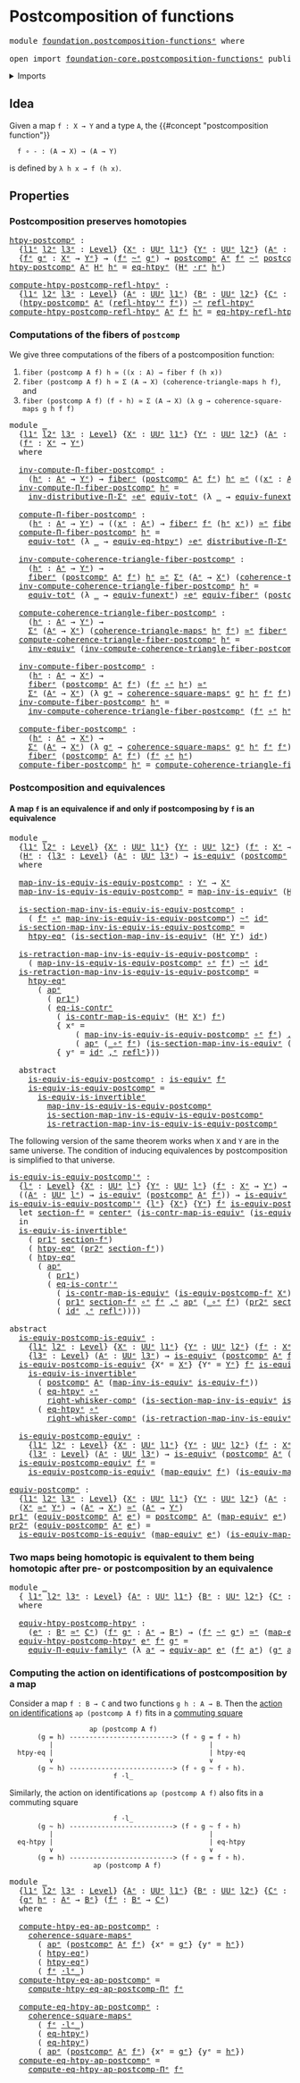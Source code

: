 # Postcomposition of functions

<pre class="Agda"><a id="41" class="Keyword">module</a> <a id="48" href="foundation.postcomposition-functions%25E1%25B5%2589.html" class="Module">foundation.postcomposition-functionsᵉ</a> <a id="86" class="Keyword">where</a>

<a id="93" class="Keyword">open</a> <a id="98" class="Keyword">import</a> <a id="105" href="foundation-core.postcomposition-functions%25E1%25B5%2589.html" class="Module">foundation-core.postcomposition-functionsᵉ</a> <a id="148" class="Keyword">public</a>
</pre>
<details><summary>Imports</summary>

<pre class="Agda"><a id="205" class="Keyword">open</a> <a id="210" class="Keyword">import</a> <a id="217" href="foundation.action-on-identifications-functions%25E1%25B5%2589.html" class="Module">foundation.action-on-identifications-functionsᵉ</a>
<a id="265" class="Keyword">open</a> <a id="270" class="Keyword">import</a> <a id="277" href="foundation.dependent-pair-types%25E1%25B5%2589.html" class="Module">foundation.dependent-pair-typesᵉ</a>
<a id="310" class="Keyword">open</a> <a id="315" class="Keyword">import</a> <a id="322" href="foundation.function-extensionality%25E1%25B5%2589.html" class="Module">foundation.function-extensionalityᵉ</a>
<a id="358" class="Keyword">open</a> <a id="363" class="Keyword">import</a> <a id="370" href="foundation.postcomposition-dependent-functions%25E1%25B5%2589.html" class="Module">foundation.postcomposition-dependent-functionsᵉ</a>
<a id="418" class="Keyword">open</a> <a id="423" class="Keyword">import</a> <a id="430" href="foundation.universe-levels%25E1%25B5%2589.html" class="Module">foundation.universe-levelsᵉ</a>
<a id="458" class="Keyword">open</a> <a id="463" class="Keyword">import</a> <a id="470" href="foundation.whiskering-homotopies-composition%25E1%25B5%2589.html" class="Module">foundation.whiskering-homotopies-compositionᵉ</a>

<a id="517" class="Keyword">open</a> <a id="522" class="Keyword">import</a> <a id="529" href="foundation-core.commuting-squares-of-maps%25E1%25B5%2589.html" class="Module">foundation-core.commuting-squares-of-mapsᵉ</a>
<a id="572" class="Keyword">open</a> <a id="577" class="Keyword">import</a> <a id="584" href="foundation-core.commuting-triangles-of-maps%25E1%25B5%2589.html" class="Module">foundation-core.commuting-triangles-of-mapsᵉ</a>
<a id="629" class="Keyword">open</a> <a id="634" class="Keyword">import</a> <a id="641" href="foundation-core.contractible-maps%25E1%25B5%2589.html" class="Module">foundation-core.contractible-mapsᵉ</a>
<a id="676" class="Keyword">open</a> <a id="681" class="Keyword">import</a> <a id="688" href="foundation-core.contractible-types%25E1%25B5%2589.html" class="Module">foundation-core.contractible-typesᵉ</a>
<a id="724" class="Keyword">open</a> <a id="729" class="Keyword">import</a> <a id="736" href="foundation-core.equivalences%25E1%25B5%2589.html" class="Module">foundation-core.equivalencesᵉ</a>
<a id="766" class="Keyword">open</a> <a id="771" class="Keyword">import</a> <a id="778" href="foundation-core.fibers-of-maps%25E1%25B5%2589.html" class="Module">foundation-core.fibers-of-mapsᵉ</a>
<a id="810" class="Keyword">open</a> <a id="815" class="Keyword">import</a> <a id="822" href="foundation-core.function-types%25E1%25B5%2589.html" class="Module">foundation-core.function-typesᵉ</a>
<a id="854" class="Keyword">open</a> <a id="859" class="Keyword">import</a> <a id="866" href="foundation-core.functoriality-dependent-function-types%25E1%25B5%2589.html" class="Module">foundation-core.functoriality-dependent-function-typesᵉ</a>
<a id="922" class="Keyword">open</a> <a id="927" class="Keyword">import</a> <a id="934" href="foundation-core.functoriality-dependent-pair-types%25E1%25B5%2589.html" class="Module">foundation-core.functoriality-dependent-pair-typesᵉ</a>
<a id="986" class="Keyword">open</a> <a id="991" class="Keyword">import</a> <a id="998" href="foundation-core.homotopies%25E1%25B5%2589.html" class="Module">foundation-core.homotopiesᵉ</a>
<a id="1026" class="Keyword">open</a> <a id="1031" class="Keyword">import</a> <a id="1038" href="foundation-core.identity-types%25E1%25B5%2589.html" class="Module">foundation-core.identity-typesᵉ</a>
<a id="1070" class="Keyword">open</a> <a id="1075" class="Keyword">import</a> <a id="1082" href="foundation-core.type-theoretic-principle-of-choice%25E1%25B5%2589.html" class="Module">foundation-core.type-theoretic-principle-of-choiceᵉ</a>
</pre>
</details>

## Idea

Given a map `f : X → Y` and a type `A`, the
{{#concept "postcomposition function"}}

```text
  f ∘ - : (A → X) → (A → Y)
```

is defined by `λ h x → f (h x)`.

## Properties

### Postcomposition preserves homotopies

<pre class="Agda"><a id="htpy-postcompᵉ"></a><a id="1385" href="foundation.postcomposition-functions%25E1%25B5%2589.html#1385" class="Function">htpy-postcompᵉ</a> <a id="1400" class="Symbol">:</a>
  <a id="1404" class="Symbol">{</a><a id="1405" href="foundation.postcomposition-functions%25E1%25B5%2589.html#1405" class="Bound">l1ᵉ</a> <a id="1409" href="foundation.postcomposition-functions%25E1%25B5%2589.html#1409" class="Bound">l2ᵉ</a> <a id="1413" href="foundation.postcomposition-functions%25E1%25B5%2589.html#1413" class="Bound">l3ᵉ</a> <a id="1417" class="Symbol">:</a> <a id="1419" href="Agda.Primitive.html#742" class="Postulate">Level</a><a id="1424" class="Symbol">}</a> <a id="1426" class="Symbol">{</a><a id="1427" href="foundation.postcomposition-functions%25E1%25B5%2589.html#1427" class="Bound">Xᵉ</a> <a id="1430" class="Symbol">:</a> <a id="1432" href="Agda.Primitive.html#429" class="Primitive">UUᵉ</a> <a id="1436" href="foundation.postcomposition-functions%25E1%25B5%2589.html#1405" class="Bound">l1ᵉ</a><a id="1439" class="Symbol">}</a> <a id="1441" class="Symbol">{</a><a id="1442" href="foundation.postcomposition-functions%25E1%25B5%2589.html#1442" class="Bound">Yᵉ</a> <a id="1445" class="Symbol">:</a> <a id="1447" href="Agda.Primitive.html#429" class="Primitive">UUᵉ</a> <a id="1451" href="foundation.postcomposition-functions%25E1%25B5%2589.html#1409" class="Bound">l2ᵉ</a><a id="1454" class="Symbol">}</a> <a id="1456" class="Symbol">(</a><a id="1457" href="foundation.postcomposition-functions%25E1%25B5%2589.html#1457" class="Bound">Aᵉ</a> <a id="1460" class="Symbol">:</a> <a id="1462" href="Agda.Primitive.html#429" class="Primitive">UUᵉ</a> <a id="1466" href="foundation.postcomposition-functions%25E1%25B5%2589.html#1413" class="Bound">l3ᵉ</a><a id="1469" class="Symbol">)</a> <a id="1471" class="Symbol">→</a>
  <a id="1475" class="Symbol">{</a><a id="1476" href="foundation.postcomposition-functions%25E1%25B5%2589.html#1476" class="Bound">fᵉ</a> <a id="1479" href="foundation.postcomposition-functions%25E1%25B5%2589.html#1479" class="Bound">gᵉ</a> <a id="1482" class="Symbol">:</a> <a id="1484" href="foundation.postcomposition-functions%25E1%25B5%2589.html#1427" class="Bound">Xᵉ</a> <a id="1487" class="Symbol">→</a> <a id="1489" href="foundation.postcomposition-functions%25E1%25B5%2589.html#1442" class="Bound">Yᵉ</a><a id="1491" class="Symbol">}</a> <a id="1493" class="Symbol">→</a> <a id="1495" class="Symbol">(</a><a id="1496" href="foundation.postcomposition-functions%25E1%25B5%2589.html#1476" class="Bound">fᵉ</a> <a id="1499" href="foundation-core.homotopies%25E1%25B5%2589.html#2800" class="Function Operator">~ᵉ</a> <a id="1502" href="foundation.postcomposition-functions%25E1%25B5%2589.html#1479" class="Bound">gᵉ</a><a id="1504" class="Symbol">)</a> <a id="1506" class="Symbol">→</a> <a id="1508" href="foundation-core.postcomposition-functions%25E1%25B5%2589.html#566" class="Function">postcompᵉ</a> <a id="1518" href="foundation.postcomposition-functions%25E1%25B5%2589.html#1457" class="Bound">Aᵉ</a> <a id="1521" href="foundation.postcomposition-functions%25E1%25B5%2589.html#1476" class="Bound">fᵉ</a> <a id="1524" href="foundation-core.homotopies%25E1%25B5%2589.html#2800" class="Function Operator">~ᵉ</a> <a id="1527" href="foundation-core.postcomposition-functions%25E1%25B5%2589.html#566" class="Function">postcompᵉ</a> <a id="1537" href="foundation.postcomposition-functions%25E1%25B5%2589.html#1457" class="Bound">Aᵉ</a> <a id="1540" href="foundation.postcomposition-functions%25E1%25B5%2589.html#1479" class="Bound">gᵉ</a>
<a id="1543" href="foundation.postcomposition-functions%25E1%25B5%2589.html#1385" class="Function">htpy-postcompᵉ</a> <a id="1558" href="foundation.postcomposition-functions%25E1%25B5%2589.html#1558" class="Bound">Aᵉ</a> <a id="1561" href="foundation.postcomposition-functions%25E1%25B5%2589.html#1561" class="Bound">Hᵉ</a> <a id="1564" href="foundation.postcomposition-functions%25E1%25B5%2589.html#1564" class="Bound">hᵉ</a> <a id="1567" class="Symbol">=</a> <a id="1569" href="foundation.function-extensionality%25E1%25B5%2589.html#4062" class="Postulate">eq-htpyᵉ</a> <a id="1578" class="Symbol">(</a><a id="1579" href="foundation.postcomposition-functions%25E1%25B5%2589.html#1561" class="Bound">Hᵉ</a> <a id="1582" href="foundation.whiskering-homotopies-composition%25E1%25B5%2589.html#2836" class="Function Operator">·rᵉ</a> <a id="1586" href="foundation.postcomposition-functions%25E1%25B5%2589.html#1564" class="Bound">hᵉ</a><a id="1588" class="Symbol">)</a>

<a id="compute-htpy-postcomp-refl-htpyᵉ"></a><a id="1591" href="foundation.postcomposition-functions%25E1%25B5%2589.html#1591" class="Function">compute-htpy-postcomp-refl-htpyᵉ</a> <a id="1624" class="Symbol">:</a>
  <a id="1628" class="Symbol">{</a><a id="1629" href="foundation.postcomposition-functions%25E1%25B5%2589.html#1629" class="Bound">l1ᵉ</a> <a id="1633" href="foundation.postcomposition-functions%25E1%25B5%2589.html#1633" class="Bound">l2ᵉ</a> <a id="1637" href="foundation.postcomposition-functions%25E1%25B5%2589.html#1637" class="Bound">l3ᵉ</a> <a id="1641" class="Symbol">:</a> <a id="1643" href="Agda.Primitive.html#742" class="Postulate">Level</a><a id="1648" class="Symbol">}</a> <a id="1650" class="Symbol">(</a><a id="1651" href="foundation.postcomposition-functions%25E1%25B5%2589.html#1651" class="Bound">Aᵉ</a> <a id="1654" class="Symbol">:</a> <a id="1656" href="Agda.Primitive.html#429" class="Primitive">UUᵉ</a> <a id="1660" href="foundation.postcomposition-functions%25E1%25B5%2589.html#1629" class="Bound">l1ᵉ</a><a id="1663" class="Symbol">)</a> <a id="1665" class="Symbol">{</a><a id="1666" href="foundation.postcomposition-functions%25E1%25B5%2589.html#1666" class="Bound">Bᵉ</a> <a id="1669" class="Symbol">:</a> <a id="1671" href="Agda.Primitive.html#429" class="Primitive">UUᵉ</a> <a id="1675" href="foundation.postcomposition-functions%25E1%25B5%2589.html#1633" class="Bound">l2ᵉ</a><a id="1678" class="Symbol">}</a> <a id="1680" class="Symbol">{</a><a id="1681" href="foundation.postcomposition-functions%25E1%25B5%2589.html#1681" class="Bound">Cᵉ</a> <a id="1684" class="Symbol">:</a> <a id="1686" href="Agda.Primitive.html#429" class="Primitive">UUᵉ</a> <a id="1690" href="foundation.postcomposition-functions%25E1%25B5%2589.html#1637" class="Bound">l3ᵉ</a><a id="1693" class="Symbol">}</a> <a id="1695" class="Symbol">(</a><a id="1696" href="foundation.postcomposition-functions%25E1%25B5%2589.html#1696" class="Bound">fᵉ</a> <a id="1699" class="Symbol">:</a> <a id="1701" href="foundation.postcomposition-functions%25E1%25B5%2589.html#1666" class="Bound">Bᵉ</a> <a id="1704" class="Symbol">→</a> <a id="1706" href="foundation.postcomposition-functions%25E1%25B5%2589.html#1681" class="Bound">Cᵉ</a><a id="1708" class="Symbol">)</a> <a id="1710" class="Symbol">→</a>
  <a id="1714" class="Symbol">(</a><a id="1715" href="foundation.postcomposition-functions%25E1%25B5%2589.html#1385" class="Function">htpy-postcompᵉ</a> <a id="1730" href="foundation.postcomposition-functions%25E1%25B5%2589.html#1651" class="Bound">Aᵉ</a> <a id="1733" class="Symbol">(</a><a id="1734" href="foundation-core.homotopies%25E1%25B5%2589.html#3093" class="Function">refl-htpy&#39;ᵉ</a> <a id="1746" href="foundation.postcomposition-functions%25E1%25B5%2589.html#1696" class="Bound">fᵉ</a><a id="1748" class="Symbol">))</a> <a id="1751" href="foundation-core.homotopies%25E1%25B5%2589.html#2800" class="Function Operator">~ᵉ</a> <a id="1754" href="foundation-core.homotopies%25E1%25B5%2589.html#3017" class="Function">refl-htpyᵉ</a>
<a id="1765" href="foundation.postcomposition-functions%25E1%25B5%2589.html#1591" class="Function">compute-htpy-postcomp-refl-htpyᵉ</a> <a id="1798" href="foundation.postcomposition-functions%25E1%25B5%2589.html#1798" class="Bound">Aᵉ</a> <a id="1801" href="foundation.postcomposition-functions%25E1%25B5%2589.html#1801" class="Bound">fᵉ</a> <a id="1804" href="foundation.postcomposition-functions%25E1%25B5%2589.html#1804" class="Bound">hᵉ</a> <a id="1807" class="Symbol">=</a> <a id="1809" href="foundation.function-extensionality%25E1%25B5%2589.html#5163" class="Function">eq-htpy-refl-htpyᵉ</a> <a id="1828" class="Symbol">(</a><a id="1829" href="foundation.postcomposition-functions%25E1%25B5%2589.html#1801" class="Bound">fᵉ</a> <a id="1832" href="foundation-core.function-types%25E1%25B5%2589.html#476" class="Function Operator">∘ᵉ</a> <a id="1835" href="foundation.postcomposition-functions%25E1%25B5%2589.html#1804" class="Bound">hᵉ</a><a id="1837" class="Symbol">)</a>
</pre>
### Computations of the fibers of `postcomp`

We give three computations of the fibers of a postcomposition function:

1. `fiber (postcomp A f) h ≃ ((x : A) → fiber f (h x))`
2. `fiber (postcomp A f) h ≃ Σ (A → X) (coherence-triangle-maps h f)`, and
3. `fiber (postcomp A f) (f ∘ h) ≃ Σ (A → X) (λ g → coherence-square-maps g h f f)`

<pre class="Agda"><a id="2187" class="Keyword">module</a> <a id="2194" href="foundation.postcomposition-functions%25E1%25B5%2589.html#2194" class="Module">_</a>
  <a id="2198" class="Symbol">{</a><a id="2199" href="foundation.postcomposition-functions%25E1%25B5%2589.html#2199" class="Bound">l1ᵉ</a> <a id="2203" href="foundation.postcomposition-functions%25E1%25B5%2589.html#2203" class="Bound">l2ᵉ</a> <a id="2207" href="foundation.postcomposition-functions%25E1%25B5%2589.html#2207" class="Bound">l3ᵉ</a> <a id="2211" class="Symbol">:</a> <a id="2213" href="Agda.Primitive.html#742" class="Postulate">Level</a><a id="2218" class="Symbol">}</a> <a id="2220" class="Symbol">{</a><a id="2221" href="foundation.postcomposition-functions%25E1%25B5%2589.html#2221" class="Bound">Xᵉ</a> <a id="2224" class="Symbol">:</a> <a id="2226" href="Agda.Primitive.html#429" class="Primitive">UUᵉ</a> <a id="2230" href="foundation.postcomposition-functions%25E1%25B5%2589.html#2199" class="Bound">l1ᵉ</a><a id="2233" class="Symbol">}</a> <a id="2235" class="Symbol">{</a><a id="2236" href="foundation.postcomposition-functions%25E1%25B5%2589.html#2236" class="Bound">Yᵉ</a> <a id="2239" class="Symbol">:</a> <a id="2241" href="Agda.Primitive.html#429" class="Primitive">UUᵉ</a> <a id="2245" href="foundation.postcomposition-functions%25E1%25B5%2589.html#2203" class="Bound">l2ᵉ</a><a id="2248" class="Symbol">}</a> <a id="2250" class="Symbol">(</a><a id="2251" href="foundation.postcomposition-functions%25E1%25B5%2589.html#2251" class="Bound">Aᵉ</a> <a id="2254" class="Symbol">:</a> <a id="2256" href="Agda.Primitive.html#429" class="Primitive">UUᵉ</a> <a id="2260" href="foundation.postcomposition-functions%25E1%25B5%2589.html#2207" class="Bound">l3ᵉ</a><a id="2263" class="Symbol">)</a>
  <a id="2267" class="Symbol">(</a><a id="2268" href="foundation.postcomposition-functions%25E1%25B5%2589.html#2268" class="Bound">fᵉ</a> <a id="2271" class="Symbol">:</a> <a id="2273" href="foundation.postcomposition-functions%25E1%25B5%2589.html#2221" class="Bound">Xᵉ</a> <a id="2276" class="Symbol">→</a> <a id="2278" href="foundation.postcomposition-functions%25E1%25B5%2589.html#2236" class="Bound">Yᵉ</a><a id="2280" class="Symbol">)</a>
  <a id="2284" class="Keyword">where</a>

  <a id="2293" href="foundation.postcomposition-functions%25E1%25B5%2589.html#2293" class="Function">inv-compute-Π-fiber-postcompᵉ</a> <a id="2323" class="Symbol">:</a>
    <a id="2329" class="Symbol">(</a><a id="2330" href="foundation.postcomposition-functions%25E1%25B5%2589.html#2330" class="Bound">hᵉ</a> <a id="2333" class="Symbol">:</a> <a id="2335" href="foundation.postcomposition-functions%25E1%25B5%2589.html#2251" class="Bound">Aᵉ</a> <a id="2338" class="Symbol">→</a> <a id="2340" href="foundation.postcomposition-functions%25E1%25B5%2589.html#2236" class="Bound">Yᵉ</a><a id="2342" class="Symbol">)</a> <a id="2344" class="Symbol">→</a> <a id="2346" href="foundation-core.fibers-of-maps%25E1%25B5%2589.html#962" class="Function">fiberᵉ</a> <a id="2353" class="Symbol">(</a><a id="2354" href="foundation-core.postcomposition-functions%25E1%25B5%2589.html#566" class="Function">postcompᵉ</a> <a id="2364" href="foundation.postcomposition-functions%25E1%25B5%2589.html#2251" class="Bound">Aᵉ</a> <a id="2367" href="foundation.postcomposition-functions%25E1%25B5%2589.html#2268" class="Bound">fᵉ</a><a id="2369" class="Symbol">)</a> <a id="2371" href="foundation.postcomposition-functions%25E1%25B5%2589.html#2330" class="Bound">hᵉ</a> <a id="2374" href="foundation-core.equivalences%25E1%25B5%2589.html#2662" class="Function Operator">≃ᵉ</a> <a id="2377" class="Symbol">((</a><a id="2379" href="foundation.postcomposition-functions%25E1%25B5%2589.html#2379" class="Bound">xᵉ</a> <a id="2382" class="Symbol">:</a> <a id="2384" href="foundation.postcomposition-functions%25E1%25B5%2589.html#2251" class="Bound">Aᵉ</a><a id="2386" class="Symbol">)</a> <a id="2388" class="Symbol">→</a> <a id="2390" href="foundation-core.fibers-of-maps%25E1%25B5%2589.html#962" class="Function">fiberᵉ</a> <a id="2397" href="foundation.postcomposition-functions%25E1%25B5%2589.html#2268" class="Bound">fᵉ</a> <a id="2400" class="Symbol">(</a><a id="2401" href="foundation.postcomposition-functions%25E1%25B5%2589.html#2330" class="Bound">hᵉ</a> <a id="2404" href="foundation.postcomposition-functions%25E1%25B5%2589.html#2379" class="Bound">xᵉ</a><a id="2406" class="Symbol">))</a>
  <a id="2411" href="foundation.postcomposition-functions%25E1%25B5%2589.html#2293" class="Function">inv-compute-Π-fiber-postcompᵉ</a> <a id="2441" href="foundation.postcomposition-functions%25E1%25B5%2589.html#2441" class="Bound">hᵉ</a> <a id="2444" class="Symbol">=</a>
    <a id="2450" href="foundation-core.type-theoretic-principle-of-choice%25E1%25B5%2589.html#3553" class="Function">inv-distributive-Π-Σᵉ</a> <a id="2472" href="foundation-core.equivalences%25E1%25B5%2589.html#14156" class="Function Operator">∘eᵉ</a> <a id="2476" href="foundation-core.functoriality-dependent-pair-types%25E1%25B5%2589.html#7790" class="Function">equiv-totᵉ</a> <a id="2487" class="Symbol">(λ</a> <a id="2490" href="foundation.postcomposition-functions%25E1%25B5%2589.html#2490" class="Bound">_</a> <a id="2492" class="Symbol">→</a> <a id="2494" href="foundation.function-extensionality%25E1%25B5%2589.html#4590" class="Function">equiv-funextᵉ</a><a id="2507" class="Symbol">)</a>

  <a id="2512" href="foundation.postcomposition-functions%25E1%25B5%2589.html#2512" class="Function">compute-Π-fiber-postcompᵉ</a> <a id="2538" class="Symbol">:</a>
    <a id="2544" class="Symbol">(</a><a id="2545" href="foundation.postcomposition-functions%25E1%25B5%2589.html#2545" class="Bound">hᵉ</a> <a id="2548" class="Symbol">:</a> <a id="2550" href="foundation.postcomposition-functions%25E1%25B5%2589.html#2251" class="Bound">Aᵉ</a> <a id="2553" class="Symbol">→</a> <a id="2555" href="foundation.postcomposition-functions%25E1%25B5%2589.html#2236" class="Bound">Yᵉ</a><a id="2557" class="Symbol">)</a> <a id="2559" class="Symbol">→</a> <a id="2561" class="Symbol">((</a><a id="2563" href="foundation.postcomposition-functions%25E1%25B5%2589.html#2563" class="Bound">xᵉ</a> <a id="2566" class="Symbol">:</a> <a id="2568" href="foundation.postcomposition-functions%25E1%25B5%2589.html#2251" class="Bound">Aᵉ</a><a id="2570" class="Symbol">)</a> <a id="2572" class="Symbol">→</a> <a id="2574" href="foundation-core.fibers-of-maps%25E1%25B5%2589.html#962" class="Function">fiberᵉ</a> <a id="2581" href="foundation.postcomposition-functions%25E1%25B5%2589.html#2268" class="Bound">fᵉ</a> <a id="2584" class="Symbol">(</a><a id="2585" href="foundation.postcomposition-functions%25E1%25B5%2589.html#2545" class="Bound">hᵉ</a> <a id="2588" href="foundation.postcomposition-functions%25E1%25B5%2589.html#2563" class="Bound">xᵉ</a><a id="2590" class="Symbol">))</a> <a id="2593" href="foundation-core.equivalences%25E1%25B5%2589.html#2662" class="Function Operator">≃ᵉ</a> <a id="2596" href="foundation-core.fibers-of-maps%25E1%25B5%2589.html#962" class="Function">fiberᵉ</a> <a id="2603" class="Symbol">(</a><a id="2604" href="foundation-core.postcomposition-functions%25E1%25B5%2589.html#566" class="Function">postcompᵉ</a> <a id="2614" href="foundation.postcomposition-functions%25E1%25B5%2589.html#2251" class="Bound">Aᵉ</a> <a id="2617" href="foundation.postcomposition-functions%25E1%25B5%2589.html#2268" class="Bound">fᵉ</a><a id="2619" class="Symbol">)</a> <a id="2621" href="foundation.postcomposition-functions%25E1%25B5%2589.html#2545" class="Bound">hᵉ</a>
  <a id="2626" href="foundation.postcomposition-functions%25E1%25B5%2589.html#2512" class="Function">compute-Π-fiber-postcompᵉ</a> <a id="2652" href="foundation.postcomposition-functions%25E1%25B5%2589.html#2652" class="Bound">hᵉ</a> <a id="2655" class="Symbol">=</a>
    <a id="2661" href="foundation-core.functoriality-dependent-pair-types%25E1%25B5%2589.html#7790" class="Function">equiv-totᵉ</a> <a id="2672" class="Symbol">(λ</a> <a id="2675" href="foundation.postcomposition-functions%25E1%25B5%2589.html#2675" class="Bound">_</a> <a id="2677" class="Symbol">→</a> <a id="2679" href="foundation.function-extensionality%25E1%25B5%2589.html#5314" class="Function">equiv-eq-htpyᵉ</a><a id="2693" class="Symbol">)</a> <a id="2695" href="foundation-core.equivalences%25E1%25B5%2589.html#14156" class="Function Operator">∘eᵉ</a> <a id="2699" href="foundation-core.type-theoretic-principle-of-choice%25E1%25B5%2589.html#3081" class="Function">distributive-Π-Σᵉ</a>

  <a id="2720" href="foundation.postcomposition-functions%25E1%25B5%2589.html#2720" class="Function">inv-compute-coherence-triangle-fiber-postcompᵉ</a> <a id="2767" class="Symbol">:</a>
    <a id="2773" class="Symbol">(</a><a id="2774" href="foundation.postcomposition-functions%25E1%25B5%2589.html#2774" class="Bound">hᵉ</a> <a id="2777" class="Symbol">:</a> <a id="2779" href="foundation.postcomposition-functions%25E1%25B5%2589.html#2251" class="Bound">Aᵉ</a> <a id="2782" class="Symbol">→</a> <a id="2784" href="foundation.postcomposition-functions%25E1%25B5%2589.html#2236" class="Bound">Yᵉ</a><a id="2786" class="Symbol">)</a> <a id="2788" class="Symbol">→</a>
    <a id="2794" href="foundation-core.fibers-of-maps%25E1%25B5%2589.html#962" class="Function">fiberᵉ</a> <a id="2801" class="Symbol">(</a><a id="2802" href="foundation-core.postcomposition-functions%25E1%25B5%2589.html#566" class="Function">postcompᵉ</a> <a id="2812" href="foundation.postcomposition-functions%25E1%25B5%2589.html#2251" class="Bound">Aᵉ</a> <a id="2815" href="foundation.postcomposition-functions%25E1%25B5%2589.html#2268" class="Bound">fᵉ</a><a id="2817" class="Symbol">)</a> <a id="2819" href="foundation.postcomposition-functions%25E1%25B5%2589.html#2774" class="Bound">hᵉ</a> <a id="2822" href="foundation-core.equivalences%25E1%25B5%2589.html#2662" class="Function Operator">≃ᵉ</a> <a id="2825" href="foundation.dependent-pair-types%25E1%25B5%2589.html#585" class="Record">Σᵉ</a> <a id="2828" class="Symbol">(</a><a id="2829" href="foundation.postcomposition-functions%25E1%25B5%2589.html#2251" class="Bound">Aᵉ</a> <a id="2832" class="Symbol">→</a> <a id="2834" href="foundation.postcomposition-functions%25E1%25B5%2589.html#2221" class="Bound">Xᵉ</a><a id="2836" class="Symbol">)</a> <a id="2838" class="Symbol">(</a><a id="2839" href="foundation-core.commuting-triangles-of-maps%25E1%25B5%2589.html#886" class="Function">coherence-triangle-mapsᵉ</a> <a id="2864" href="foundation.postcomposition-functions%25E1%25B5%2589.html#2774" class="Bound">hᵉ</a> <a id="2867" href="foundation.postcomposition-functions%25E1%25B5%2589.html#2268" class="Bound">fᵉ</a><a id="2869" class="Symbol">)</a>
  <a id="2873" href="foundation.postcomposition-functions%25E1%25B5%2589.html#2720" class="Function">inv-compute-coherence-triangle-fiber-postcompᵉ</a> <a id="2920" href="foundation.postcomposition-functions%25E1%25B5%2589.html#2920" class="Bound">hᵉ</a> <a id="2923" class="Symbol">=</a>
    <a id="2929" href="foundation-core.functoriality-dependent-pair-types%25E1%25B5%2589.html#7790" class="Function">equiv-totᵉ</a> <a id="2940" class="Symbol">(λ</a> <a id="2943" href="foundation.postcomposition-functions%25E1%25B5%2589.html#2943" class="Bound">_</a> <a id="2945" class="Symbol">→</a> <a id="2947" href="foundation.function-extensionality%25E1%25B5%2589.html#4590" class="Function">equiv-funextᵉ</a><a id="2960" class="Symbol">)</a> <a id="2962" href="foundation-core.equivalences%25E1%25B5%2589.html#14156" class="Function Operator">∘eᵉ</a> <a id="2966" href="foundation-core.fibers-of-maps%25E1%25B5%2589.html#6929" class="Function">equiv-fiberᵉ</a> <a id="2979" class="Symbol">(</a><a id="2980" href="foundation-core.postcomposition-functions%25E1%25B5%2589.html#566" class="Function">postcompᵉ</a> <a id="2990" href="foundation.postcomposition-functions%25E1%25B5%2589.html#2251" class="Bound">Aᵉ</a> <a id="2993" href="foundation.postcomposition-functions%25E1%25B5%2589.html#2268" class="Bound">fᵉ</a><a id="2995" class="Symbol">)</a> <a id="2997" href="foundation.postcomposition-functions%25E1%25B5%2589.html#2920" class="Bound">hᵉ</a>

  <a id="3003" href="foundation.postcomposition-functions%25E1%25B5%2589.html#3003" class="Function">compute-coherence-triangle-fiber-postcompᵉ</a> <a id="3046" class="Symbol">:</a>
    <a id="3052" class="Symbol">(</a><a id="3053" href="foundation.postcomposition-functions%25E1%25B5%2589.html#3053" class="Bound">hᵉ</a> <a id="3056" class="Symbol">:</a> <a id="3058" href="foundation.postcomposition-functions%25E1%25B5%2589.html#2251" class="Bound">Aᵉ</a> <a id="3061" class="Symbol">→</a> <a id="3063" href="foundation.postcomposition-functions%25E1%25B5%2589.html#2236" class="Bound">Yᵉ</a><a id="3065" class="Symbol">)</a> <a id="3067" class="Symbol">→</a>
    <a id="3073" href="foundation.dependent-pair-types%25E1%25B5%2589.html#585" class="Record">Σᵉ</a> <a id="3076" class="Symbol">(</a><a id="3077" href="foundation.postcomposition-functions%25E1%25B5%2589.html#2251" class="Bound">Aᵉ</a> <a id="3080" class="Symbol">→</a> <a id="3082" href="foundation.postcomposition-functions%25E1%25B5%2589.html#2221" class="Bound">Xᵉ</a><a id="3084" class="Symbol">)</a> <a id="3086" class="Symbol">(</a><a id="3087" href="foundation-core.commuting-triangles-of-maps%25E1%25B5%2589.html#886" class="Function">coherence-triangle-mapsᵉ</a> <a id="3112" href="foundation.postcomposition-functions%25E1%25B5%2589.html#3053" class="Bound">hᵉ</a> <a id="3115" href="foundation.postcomposition-functions%25E1%25B5%2589.html#2268" class="Bound">fᵉ</a><a id="3117" class="Symbol">)</a> <a id="3119" href="foundation-core.equivalences%25E1%25B5%2589.html#2662" class="Function Operator">≃ᵉ</a> <a id="3122" href="foundation-core.fibers-of-maps%25E1%25B5%2589.html#962" class="Function">fiberᵉ</a> <a id="3129" class="Symbol">(</a><a id="3130" href="foundation-core.postcomposition-functions%25E1%25B5%2589.html#566" class="Function">postcompᵉ</a> <a id="3140" href="foundation.postcomposition-functions%25E1%25B5%2589.html#2251" class="Bound">Aᵉ</a> <a id="3143" href="foundation.postcomposition-functions%25E1%25B5%2589.html#2268" class="Bound">fᵉ</a><a id="3145" class="Symbol">)</a> <a id="3147" href="foundation.postcomposition-functions%25E1%25B5%2589.html#3053" class="Bound">hᵉ</a>
  <a id="3152" href="foundation.postcomposition-functions%25E1%25B5%2589.html#3003" class="Function">compute-coherence-triangle-fiber-postcompᵉ</a> <a id="3195" href="foundation.postcomposition-functions%25E1%25B5%2589.html#3195" class="Bound">hᵉ</a> <a id="3198" class="Symbol">=</a>
    <a id="3204" href="foundation-core.equivalences%25E1%25B5%2589.html#9353" class="Function">inv-equivᵉ</a> <a id="3215" class="Symbol">(</a><a id="3216" href="foundation.postcomposition-functions%25E1%25B5%2589.html#2720" class="Function">inv-compute-coherence-triangle-fiber-postcompᵉ</a> <a id="3263" href="foundation.postcomposition-functions%25E1%25B5%2589.html#3195" class="Bound">hᵉ</a><a id="3265" class="Symbol">)</a>

  <a id="3270" href="foundation.postcomposition-functions%25E1%25B5%2589.html#3270" class="Function">inv-compute-fiber-postcompᵉ</a> <a id="3298" class="Symbol">:</a>
    <a id="3304" class="Symbol">(</a><a id="3305" href="foundation.postcomposition-functions%25E1%25B5%2589.html#3305" class="Bound">hᵉ</a> <a id="3308" class="Symbol">:</a> <a id="3310" href="foundation.postcomposition-functions%25E1%25B5%2589.html#2251" class="Bound">Aᵉ</a> <a id="3313" class="Symbol">→</a> <a id="3315" href="foundation.postcomposition-functions%25E1%25B5%2589.html#2221" class="Bound">Xᵉ</a><a id="3317" class="Symbol">)</a> <a id="3319" class="Symbol">→</a>
    <a id="3325" href="foundation-core.fibers-of-maps%25E1%25B5%2589.html#962" class="Function">fiberᵉ</a> <a id="3332" class="Symbol">(</a><a id="3333" href="foundation-core.postcomposition-functions%25E1%25B5%2589.html#566" class="Function">postcompᵉ</a> <a id="3343" href="foundation.postcomposition-functions%25E1%25B5%2589.html#2251" class="Bound">Aᵉ</a> <a id="3346" href="foundation.postcomposition-functions%25E1%25B5%2589.html#2268" class="Bound">fᵉ</a><a id="3348" class="Symbol">)</a> <a id="3350" class="Symbol">(</a><a id="3351" href="foundation.postcomposition-functions%25E1%25B5%2589.html#2268" class="Bound">fᵉ</a> <a id="3354" href="foundation-core.function-types%25E1%25B5%2589.html#476" class="Function Operator">∘ᵉ</a> <a id="3357" href="foundation.postcomposition-functions%25E1%25B5%2589.html#3305" class="Bound">hᵉ</a><a id="3359" class="Symbol">)</a> <a id="3361" href="foundation-core.equivalences%25E1%25B5%2589.html#2662" class="Function Operator">≃ᵉ</a>
    <a id="3368" href="foundation.dependent-pair-types%25E1%25B5%2589.html#585" class="Record">Σᵉ</a> <a id="3371" class="Symbol">(</a><a id="3372" href="foundation.postcomposition-functions%25E1%25B5%2589.html#2251" class="Bound">Aᵉ</a> <a id="3375" class="Symbol">→</a> <a id="3377" href="foundation.postcomposition-functions%25E1%25B5%2589.html#2221" class="Bound">Xᵉ</a><a id="3379" class="Symbol">)</a> <a id="3381" class="Symbol">(λ</a> <a id="3384" href="foundation.postcomposition-functions%25E1%25B5%2589.html#3384" class="Bound">gᵉ</a> <a id="3387" class="Symbol">→</a> <a id="3389" href="foundation-core.commuting-squares-of-maps%25E1%25B5%2589.html#1341" class="Function">coherence-square-mapsᵉ</a> <a id="3412" href="foundation.postcomposition-functions%25E1%25B5%2589.html#3384" class="Bound">gᵉ</a> <a id="3415" href="foundation.postcomposition-functions%25E1%25B5%2589.html#3305" class="Bound">hᵉ</a> <a id="3418" href="foundation.postcomposition-functions%25E1%25B5%2589.html#2268" class="Bound">fᵉ</a> <a id="3421" href="foundation.postcomposition-functions%25E1%25B5%2589.html#2268" class="Bound">fᵉ</a><a id="3423" class="Symbol">)</a>
  <a id="3427" href="foundation.postcomposition-functions%25E1%25B5%2589.html#3270" class="Function">inv-compute-fiber-postcompᵉ</a> <a id="3455" href="foundation.postcomposition-functions%25E1%25B5%2589.html#3455" class="Bound">hᵉ</a> <a id="3458" class="Symbol">=</a>
    <a id="3464" href="foundation.postcomposition-functions%25E1%25B5%2589.html#2720" class="Function">inv-compute-coherence-triangle-fiber-postcompᵉ</a> <a id="3511" class="Symbol">(</a><a id="3512" href="foundation.postcomposition-functions%25E1%25B5%2589.html#2268" class="Bound">fᵉ</a> <a id="3515" href="foundation-core.function-types%25E1%25B5%2589.html#476" class="Function Operator">∘ᵉ</a> <a id="3518" href="foundation.postcomposition-functions%25E1%25B5%2589.html#3455" class="Bound">hᵉ</a><a id="3520" class="Symbol">)</a>

  <a id="3525" href="foundation.postcomposition-functions%25E1%25B5%2589.html#3525" class="Function">compute-fiber-postcompᵉ</a> <a id="3549" class="Symbol">:</a>
    <a id="3555" class="Symbol">(</a><a id="3556" href="foundation.postcomposition-functions%25E1%25B5%2589.html#3556" class="Bound">hᵉ</a> <a id="3559" class="Symbol">:</a> <a id="3561" href="foundation.postcomposition-functions%25E1%25B5%2589.html#2251" class="Bound">Aᵉ</a> <a id="3564" class="Symbol">→</a> <a id="3566" href="foundation.postcomposition-functions%25E1%25B5%2589.html#2221" class="Bound">Xᵉ</a><a id="3568" class="Symbol">)</a> <a id="3570" class="Symbol">→</a>
    <a id="3576" href="foundation.dependent-pair-types%25E1%25B5%2589.html#585" class="Record">Σᵉ</a> <a id="3579" class="Symbol">(</a><a id="3580" href="foundation.postcomposition-functions%25E1%25B5%2589.html#2251" class="Bound">Aᵉ</a> <a id="3583" class="Symbol">→</a> <a id="3585" href="foundation.postcomposition-functions%25E1%25B5%2589.html#2221" class="Bound">Xᵉ</a><a id="3587" class="Symbol">)</a> <a id="3589" class="Symbol">(λ</a> <a id="3592" href="foundation.postcomposition-functions%25E1%25B5%2589.html#3592" class="Bound">gᵉ</a> <a id="3595" class="Symbol">→</a> <a id="3597" href="foundation-core.commuting-squares-of-maps%25E1%25B5%2589.html#1341" class="Function">coherence-square-mapsᵉ</a> <a id="3620" href="foundation.postcomposition-functions%25E1%25B5%2589.html#3592" class="Bound">gᵉ</a> <a id="3623" href="foundation.postcomposition-functions%25E1%25B5%2589.html#3556" class="Bound">hᵉ</a> <a id="3626" href="foundation.postcomposition-functions%25E1%25B5%2589.html#2268" class="Bound">fᵉ</a> <a id="3629" href="foundation.postcomposition-functions%25E1%25B5%2589.html#2268" class="Bound">fᵉ</a><a id="3631" class="Symbol">)</a> <a id="3633" href="foundation-core.equivalences%25E1%25B5%2589.html#2662" class="Function Operator">≃ᵉ</a>
    <a id="3640" href="foundation-core.fibers-of-maps%25E1%25B5%2589.html#962" class="Function">fiberᵉ</a> <a id="3647" class="Symbol">(</a><a id="3648" href="foundation-core.postcomposition-functions%25E1%25B5%2589.html#566" class="Function">postcompᵉ</a> <a id="3658" href="foundation.postcomposition-functions%25E1%25B5%2589.html#2251" class="Bound">Aᵉ</a> <a id="3661" href="foundation.postcomposition-functions%25E1%25B5%2589.html#2268" class="Bound">fᵉ</a><a id="3663" class="Symbol">)</a> <a id="3665" class="Symbol">(</a><a id="3666" href="foundation.postcomposition-functions%25E1%25B5%2589.html#2268" class="Bound">fᵉ</a> <a id="3669" href="foundation-core.function-types%25E1%25B5%2589.html#476" class="Function Operator">∘ᵉ</a> <a id="3672" href="foundation.postcomposition-functions%25E1%25B5%2589.html#3556" class="Bound">hᵉ</a><a id="3674" class="Symbol">)</a>
  <a id="3678" href="foundation.postcomposition-functions%25E1%25B5%2589.html#3525" class="Function">compute-fiber-postcompᵉ</a> <a id="3702" href="foundation.postcomposition-functions%25E1%25B5%2589.html#3702" class="Bound">hᵉ</a> <a id="3705" class="Symbol">=</a> <a id="3707" href="foundation.postcomposition-functions%25E1%25B5%2589.html#3003" class="Function">compute-coherence-triangle-fiber-postcompᵉ</a> <a id="3750" class="Symbol">(</a><a id="3751" href="foundation.postcomposition-functions%25E1%25B5%2589.html#2268" class="Bound">fᵉ</a> <a id="3754" href="foundation-core.function-types%25E1%25B5%2589.html#476" class="Function Operator">∘ᵉ</a> <a id="3757" href="foundation.postcomposition-functions%25E1%25B5%2589.html#3702" class="Bound">hᵉ</a><a id="3759" class="Symbol">)</a>
</pre>
### Postcomposition and equivalences

#### A map `f` is an equivalence if and only if postcomposing by `f` is an equivalence

<pre class="Agda"><a id="3900" class="Keyword">module</a> <a id="3907" href="foundation.postcomposition-functions%25E1%25B5%2589.html#3907" class="Module">_</a>
  <a id="3911" class="Symbol">{</a><a id="3912" href="foundation.postcomposition-functions%25E1%25B5%2589.html#3912" class="Bound">l1ᵉ</a> <a id="3916" href="foundation.postcomposition-functions%25E1%25B5%2589.html#3916" class="Bound">l2ᵉ</a> <a id="3920" class="Symbol">:</a> <a id="3922" href="Agda.Primitive.html#742" class="Postulate">Level</a><a id="3927" class="Symbol">}</a> <a id="3929" class="Symbol">{</a><a id="3930" href="foundation.postcomposition-functions%25E1%25B5%2589.html#3930" class="Bound">Xᵉ</a> <a id="3933" class="Symbol">:</a> <a id="3935" href="Agda.Primitive.html#429" class="Primitive">UUᵉ</a> <a id="3939" href="foundation.postcomposition-functions%25E1%25B5%2589.html#3912" class="Bound">l1ᵉ</a><a id="3942" class="Symbol">}</a> <a id="3944" class="Symbol">{</a><a id="3945" href="foundation.postcomposition-functions%25E1%25B5%2589.html#3945" class="Bound">Yᵉ</a> <a id="3948" class="Symbol">:</a> <a id="3950" href="Agda.Primitive.html#429" class="Primitive">UUᵉ</a> <a id="3954" href="foundation.postcomposition-functions%25E1%25B5%2589.html#3916" class="Bound">l2ᵉ</a><a id="3957" class="Symbol">}</a> <a id="3959" class="Symbol">(</a><a id="3960" href="foundation.postcomposition-functions%25E1%25B5%2589.html#3960" class="Bound">fᵉ</a> <a id="3963" class="Symbol">:</a> <a id="3965" href="foundation.postcomposition-functions%25E1%25B5%2589.html#3930" class="Bound">Xᵉ</a> <a id="3968" class="Symbol">→</a> <a id="3970" href="foundation.postcomposition-functions%25E1%25B5%2589.html#3945" class="Bound">Yᵉ</a><a id="3972" class="Symbol">)</a>
  <a id="3976" class="Symbol">(</a><a id="3977" href="foundation.postcomposition-functions%25E1%25B5%2589.html#3977" class="Bound">Hᵉ</a> <a id="3980" class="Symbol">:</a> <a id="3982" class="Symbol">{</a><a id="3983" href="foundation.postcomposition-functions%25E1%25B5%2589.html#3983" class="Bound">l3ᵉ</a> <a id="3987" class="Symbol">:</a> <a id="3989" href="Agda.Primitive.html#742" class="Postulate">Level</a><a id="3994" class="Symbol">}</a> <a id="3996" class="Symbol">(</a><a id="3997" href="foundation.postcomposition-functions%25E1%25B5%2589.html#3997" class="Bound">Aᵉ</a> <a id="4000" class="Symbol">:</a> <a id="4002" href="Agda.Primitive.html#429" class="Primitive">UUᵉ</a> <a id="4006" href="foundation.postcomposition-functions%25E1%25B5%2589.html#3983" class="Bound">l3ᵉ</a><a id="4009" class="Symbol">)</a> <a id="4011" class="Symbol">→</a> <a id="4013" href="foundation-core.equivalences%25E1%25B5%2589.html#1553" class="Function">is-equivᵉ</a> <a id="4023" class="Symbol">(</a><a id="4024" href="foundation-core.postcomposition-functions%25E1%25B5%2589.html#566" class="Function">postcompᵉ</a> <a id="4034" href="foundation.postcomposition-functions%25E1%25B5%2589.html#3997" class="Bound">Aᵉ</a> <a id="4037" href="foundation.postcomposition-functions%25E1%25B5%2589.html#3960" class="Bound">fᵉ</a><a id="4039" class="Symbol">))</a>
  <a id="4044" class="Keyword">where</a>

  <a id="4053" href="foundation.postcomposition-functions%25E1%25B5%2589.html#4053" class="Function">map-inv-is-equiv-is-equiv-postcompᵉ</a> <a id="4089" class="Symbol">:</a> <a id="4091" href="foundation.postcomposition-functions%25E1%25B5%2589.html#3945" class="Bound">Yᵉ</a> <a id="4094" class="Symbol">→</a> <a id="4096" href="foundation.postcomposition-functions%25E1%25B5%2589.html#3930" class="Bound">Xᵉ</a>
  <a id="4101" href="foundation.postcomposition-functions%25E1%25B5%2589.html#4053" class="Function">map-inv-is-equiv-is-equiv-postcompᵉ</a> <a id="4137" class="Symbol">=</a> <a id="4139" href="foundation-core.equivalences%25E1%25B5%2589.html#7383" class="Function">map-inv-is-equivᵉ</a> <a id="4157" class="Symbol">(</a><a id="4158" href="foundation.postcomposition-functions%25E1%25B5%2589.html#3977" class="Bound">Hᵉ</a> <a id="4161" href="foundation.postcomposition-functions%25E1%25B5%2589.html#3945" class="Bound">Yᵉ</a><a id="4163" class="Symbol">)</a> <a id="4165" href="foundation-core.function-types%25E1%25B5%2589.html#309" class="Function">idᵉ</a>

  <a id="4172" href="foundation.postcomposition-functions%25E1%25B5%2589.html#4172" class="Function">is-section-map-inv-is-equiv-is-equiv-postcompᵉ</a> <a id="4219" class="Symbol">:</a>
    <a id="4225" class="Symbol">(</a> <a id="4227" href="foundation.postcomposition-functions%25E1%25B5%2589.html#3960" class="Bound">fᵉ</a> <a id="4230" href="foundation-core.function-types%25E1%25B5%2589.html#476" class="Function Operator">∘ᵉ</a> <a id="4233" href="foundation.postcomposition-functions%25E1%25B5%2589.html#4053" class="Function">map-inv-is-equiv-is-equiv-postcompᵉ</a><a id="4268" class="Symbol">)</a> <a id="4270" href="foundation-core.homotopies%25E1%25B5%2589.html#2800" class="Function Operator">~ᵉ</a> <a id="4273" href="foundation-core.function-types%25E1%25B5%2589.html#309" class="Function">idᵉ</a>
  <a id="4279" href="foundation.postcomposition-functions%25E1%25B5%2589.html#4172" class="Function">is-section-map-inv-is-equiv-is-equiv-postcompᵉ</a> <a id="4326" class="Symbol">=</a>
    <a id="4332" href="foundation.function-extensionality%25E1%25B5%2589.html#1919" class="Function">htpy-eqᵉ</a> <a id="4341" class="Symbol">(</a><a id="4342" href="foundation-core.equivalences%25E1%25B5%2589.html#7470" class="Function">is-section-map-inv-is-equivᵉ</a> <a id="4371" class="Symbol">(</a><a id="4372" href="foundation.postcomposition-functions%25E1%25B5%2589.html#3977" class="Bound">Hᵉ</a> <a id="4375" href="foundation.postcomposition-functions%25E1%25B5%2589.html#3945" class="Bound">Yᵉ</a><a id="4377" class="Symbol">)</a> <a id="4379" href="foundation-core.function-types%25E1%25B5%2589.html#309" class="Function">idᵉ</a><a id="4382" class="Symbol">)</a>

  <a id="4387" href="foundation.postcomposition-functions%25E1%25B5%2589.html#4387" class="Function">is-retraction-map-inv-is-equiv-is-equiv-postcompᵉ</a> <a id="4437" class="Symbol">:</a>
    <a id="4443" class="Symbol">(</a> <a id="4445" href="foundation.postcomposition-functions%25E1%25B5%2589.html#4053" class="Function">map-inv-is-equiv-is-equiv-postcompᵉ</a> <a id="4481" href="foundation-core.function-types%25E1%25B5%2589.html#476" class="Function Operator">∘ᵉ</a> <a id="4484" href="foundation.postcomposition-functions%25E1%25B5%2589.html#3960" class="Bound">fᵉ</a><a id="4486" class="Symbol">)</a> <a id="4488" href="foundation-core.homotopies%25E1%25B5%2589.html#2800" class="Function Operator">~ᵉ</a> <a id="4491" href="foundation-core.function-types%25E1%25B5%2589.html#309" class="Function">idᵉ</a>
  <a id="4497" href="foundation.postcomposition-functions%25E1%25B5%2589.html#4387" class="Function">is-retraction-map-inv-is-equiv-is-equiv-postcompᵉ</a> <a id="4547" class="Symbol">=</a>
    <a id="4553" href="foundation.function-extensionality%25E1%25B5%2589.html#1919" class="Function">htpy-eqᵉ</a>
      <a id="4568" class="Symbol">(</a> <a id="4570" href="foundation.action-on-identifications-functions%25E1%25B5%2589.html#735" class="Function">apᵉ</a>
        <a id="4582" class="Symbol">(</a> <a id="4584" href="foundation.dependent-pair-types%25E1%25B5%2589.html#697" class="Field">pr1ᵉ</a><a id="4588" class="Symbol">)</a>
        <a id="4598" class="Symbol">(</a> <a id="4600" href="foundation-core.contractible-types%25E1%25B5%2589.html#1265" class="Function">eq-is-contrᵉ</a>
          <a id="4623" class="Symbol">(</a> <a id="4625" href="foundation-core.contractible-maps%25E1%25B5%2589.html#4003" class="Function">is-contr-map-is-equivᵉ</a> <a id="4648" class="Symbol">(</a><a id="4649" href="foundation.postcomposition-functions%25E1%25B5%2589.html#3977" class="Bound">Hᵉ</a> <a id="4652" href="foundation.postcomposition-functions%25E1%25B5%2589.html#3930" class="Bound">Xᵉ</a><a id="4654" class="Symbol">)</a> <a id="4656" href="foundation.postcomposition-functions%25E1%25B5%2589.html#3960" class="Bound">fᵉ</a><a id="4658" class="Symbol">)</a>
          <a id="4670" class="Symbol">{</a> <a id="4672" class="Argument">xᵉ</a> <a id="4675" class="Symbol">=</a>
              <a id="4691" class="Symbol">(</a> <a id="4693" href="foundation.postcomposition-functions%25E1%25B5%2589.html#4053" class="Function">map-inv-is-equiv-is-equiv-postcompᵉ</a> <a id="4729" href="foundation-core.function-types%25E1%25B5%2589.html#476" class="Function Operator">∘ᵉ</a> <a id="4732" href="foundation.postcomposition-functions%25E1%25B5%2589.html#3960" class="Bound">fᵉ</a><a id="4734" class="Symbol">)</a> <a id="4736" href="foundation.dependent-pair-types%25E1%25B5%2589.html#788" class="InductiveConstructor Operator">,ᵉ</a>
              <a id="4753" class="Symbol">(</a> <a id="4755" href="foundation.action-on-identifications-functions%25E1%25B5%2589.html#735" class="Function">apᵉ</a> <a id="4759" class="Symbol">(</a><a id="4760" href="foundation-core.function-types%25E1%25B5%2589.html#476" class="Function Operator">_∘ᵉ</a> <a id="4764" href="foundation.postcomposition-functions%25E1%25B5%2589.html#3960" class="Bound">fᵉ</a><a id="4766" class="Symbol">)</a> <a id="4768" class="Symbol">(</a><a id="4769" href="foundation-core.equivalences%25E1%25B5%2589.html#7470" class="Function">is-section-map-inv-is-equivᵉ</a> <a id="4798" class="Symbol">(</a><a id="4799" href="foundation.postcomposition-functions%25E1%25B5%2589.html#3977" class="Bound">Hᵉ</a> <a id="4802" href="foundation.postcomposition-functions%25E1%25B5%2589.html#3945" class="Bound">Yᵉ</a><a id="4804" class="Symbol">)</a> <a id="4806" href="foundation-core.function-types%25E1%25B5%2589.html#309" class="Function">idᵉ</a><a id="4809" class="Symbol">))}</a>
          <a id="4823" class="Symbol">{</a> <a id="4825" class="Argument">yᵉ</a> <a id="4828" class="Symbol">=</a> <a id="4830" href="foundation-core.function-types%25E1%25B5%2589.html#309" class="Function">idᵉ</a> <a id="4834" href="foundation.dependent-pair-types%25E1%25B5%2589.html#788" class="InductiveConstructor Operator">,ᵉ</a> <a id="4837" href="foundation-core.identity-types%25E1%25B5%2589.html#2694" class="InductiveConstructor">reflᵉ</a><a id="4842" class="Symbol">}))</a>

  <a id="4849" class="Keyword">abstract</a>
    <a id="4862" href="foundation.postcomposition-functions%25E1%25B5%2589.html#4862" class="Function">is-equiv-is-equiv-postcompᵉ</a> <a id="4890" class="Symbol">:</a> <a id="4892" href="foundation-core.equivalences%25E1%25B5%2589.html#1553" class="Function">is-equivᵉ</a> <a id="4902" href="foundation.postcomposition-functions%25E1%25B5%2589.html#3960" class="Bound">fᵉ</a>
    <a id="4909" href="foundation.postcomposition-functions%25E1%25B5%2589.html#4862" class="Function">is-equiv-is-equiv-postcompᵉ</a> <a id="4937" class="Symbol">=</a>
      <a id="4945" href="foundation-core.equivalences%25E1%25B5%2589.html#5107" class="Function">is-equiv-is-invertibleᵉ</a>
        <a id="4977" href="foundation.postcomposition-functions%25E1%25B5%2589.html#4053" class="Function">map-inv-is-equiv-is-equiv-postcompᵉ</a>
        <a id="5021" href="foundation.postcomposition-functions%25E1%25B5%2589.html#4172" class="Function">is-section-map-inv-is-equiv-is-equiv-postcompᵉ</a>
        <a id="5076" href="foundation.postcomposition-functions%25E1%25B5%2589.html#4387" class="Function">is-retraction-map-inv-is-equiv-is-equiv-postcompᵉ</a>
</pre>
The following version of the same theorem works when `X` and `Y` are in the same
universe. The condition of inducing equivalences by postcomposition is
simplified to that universe.

<pre class="Agda"><a id="is-equiv-is-equiv-postcomp&#39;ᵉ"></a><a id="5321" href="foundation.postcomposition-functions%25E1%25B5%2589.html#5321" class="Function">is-equiv-is-equiv-postcomp&#39;ᵉ</a> <a id="5350" class="Symbol">:</a>
  <a id="5354" class="Symbol">{</a><a id="5355" href="foundation.postcomposition-functions%25E1%25B5%2589.html#5355" class="Bound">lᵉ</a> <a id="5358" class="Symbol">:</a> <a id="5360" href="Agda.Primitive.html#742" class="Postulate">Level</a><a id="5365" class="Symbol">}</a> <a id="5367" class="Symbol">{</a><a id="5368" href="foundation.postcomposition-functions%25E1%25B5%2589.html#5368" class="Bound">Xᵉ</a> <a id="5371" class="Symbol">:</a> <a id="5373" href="Agda.Primitive.html#429" class="Primitive">UUᵉ</a> <a id="5377" href="foundation.postcomposition-functions%25E1%25B5%2589.html#5355" class="Bound">lᵉ</a><a id="5379" class="Symbol">}</a> <a id="5381" class="Symbol">{</a><a id="5382" href="foundation.postcomposition-functions%25E1%25B5%2589.html#5382" class="Bound">Yᵉ</a> <a id="5385" class="Symbol">:</a> <a id="5387" href="Agda.Primitive.html#429" class="Primitive">UUᵉ</a> <a id="5391" href="foundation.postcomposition-functions%25E1%25B5%2589.html#5355" class="Bound">lᵉ</a><a id="5393" class="Symbol">}</a> <a id="5395" class="Symbol">(</a><a id="5396" href="foundation.postcomposition-functions%25E1%25B5%2589.html#5396" class="Bound">fᵉ</a> <a id="5399" class="Symbol">:</a> <a id="5401" href="foundation.postcomposition-functions%25E1%25B5%2589.html#5368" class="Bound">Xᵉ</a> <a id="5404" class="Symbol">→</a> <a id="5406" href="foundation.postcomposition-functions%25E1%25B5%2589.html#5382" class="Bound">Yᵉ</a><a id="5408" class="Symbol">)</a> <a id="5410" class="Symbol">→</a>
  <a id="5414" class="Symbol">((</a><a id="5416" href="foundation.postcomposition-functions%25E1%25B5%2589.html#5416" class="Bound">Aᵉ</a> <a id="5419" class="Symbol">:</a> <a id="5421" href="Agda.Primitive.html#429" class="Primitive">UUᵉ</a> <a id="5425" href="foundation.postcomposition-functions%25E1%25B5%2589.html#5355" class="Bound">lᵉ</a><a id="5427" class="Symbol">)</a> <a id="5429" class="Symbol">→</a> <a id="5431" href="foundation-core.equivalences%25E1%25B5%2589.html#1553" class="Function">is-equivᵉ</a> <a id="5441" class="Symbol">(</a><a id="5442" href="foundation-core.postcomposition-functions%25E1%25B5%2589.html#566" class="Function">postcompᵉ</a> <a id="5452" href="foundation.postcomposition-functions%25E1%25B5%2589.html#5416" class="Bound">Aᵉ</a> <a id="5455" href="foundation.postcomposition-functions%25E1%25B5%2589.html#5396" class="Bound">fᵉ</a><a id="5457" class="Symbol">))</a> <a id="5460" class="Symbol">→</a> <a id="5462" href="foundation-core.equivalences%25E1%25B5%2589.html#1553" class="Function">is-equivᵉ</a> <a id="5472" href="foundation.postcomposition-functions%25E1%25B5%2589.html#5396" class="Bound">fᵉ</a>
<a id="5475" href="foundation.postcomposition-functions%25E1%25B5%2589.html#5321" class="Function">is-equiv-is-equiv-postcomp&#39;ᵉ</a> <a id="5504" class="Symbol">{</a><a id="5505" href="foundation.postcomposition-functions%25E1%25B5%2589.html#5505" class="Bound">lᵉ</a><a id="5507" class="Symbol">}</a> <a id="5509" class="Symbol">{</a><a id="5510" href="foundation.postcomposition-functions%25E1%25B5%2589.html#5510" class="Bound">Xᵉ</a><a id="5512" class="Symbol">}</a> <a id="5514" class="Symbol">{</a><a id="5515" href="foundation.postcomposition-functions%25E1%25B5%2589.html#5515" class="Bound">Yᵉ</a><a id="5517" class="Symbol">}</a> <a id="5519" href="foundation.postcomposition-functions%25E1%25B5%2589.html#5519" class="Bound">fᵉ</a> <a id="5522" href="foundation.postcomposition-functions%25E1%25B5%2589.html#5522" class="Bound">is-equiv-postcomp-fᵉ</a> <a id="5543" class="Symbol">=</a>
  <a id="5547" class="Keyword">let</a> <a id="5551" href="foundation.postcomposition-functions%25E1%25B5%2589.html#5551" class="Bound">section-fᵉ</a> <a id="5562" class="Symbol">=</a> <a id="5564" href="foundation-core.contractible-types%25E1%25B5%2589.html#1016" class="Function">centerᵉ</a> <a id="5572" class="Symbol">(</a><a id="5573" href="foundation-core.contractible-maps%25E1%25B5%2589.html#4003" class="Function">is-contr-map-is-equivᵉ</a> <a id="5596" class="Symbol">(</a><a id="5597" href="foundation.postcomposition-functions%25E1%25B5%2589.html#5522" class="Bound">is-equiv-postcomp-fᵉ</a> <a id="5618" href="foundation.postcomposition-functions%25E1%25B5%2589.html#5515" class="Bound">Yᵉ</a><a id="5620" class="Symbol">)</a> <a id="5622" href="foundation-core.function-types%25E1%25B5%2589.html#309" class="Function">idᵉ</a><a id="5625" class="Symbol">)</a>
  <a id="5629" class="Keyword">in</a>
  <a id="5634" href="foundation-core.equivalences%25E1%25B5%2589.html#5107" class="Function">is-equiv-is-invertibleᵉ</a>
    <a id="5662" class="Symbol">(</a> <a id="5664" href="foundation.dependent-pair-types%25E1%25B5%2589.html#697" class="Field">pr1ᵉ</a> <a id="5669" href="foundation.postcomposition-functions%25E1%25B5%2589.html#5551" class="Bound">section-fᵉ</a><a id="5679" class="Symbol">)</a>
    <a id="5685" class="Symbol">(</a> <a id="5687" href="foundation.function-extensionality%25E1%25B5%2589.html#1919" class="Function">htpy-eqᵉ</a> <a id="5696" class="Symbol">(</a><a id="5697" href="foundation.dependent-pair-types%25E1%25B5%2589.html#711" class="Field">pr2ᵉ</a> <a id="5702" href="foundation.postcomposition-functions%25E1%25B5%2589.html#5551" class="Bound">section-fᵉ</a><a id="5712" class="Symbol">))</a>
    <a id="5719" class="Symbol">(</a> <a id="5721" href="foundation.function-extensionality%25E1%25B5%2589.html#1919" class="Function">htpy-eqᵉ</a>
      <a id="5736" class="Symbol">(</a> <a id="5738" href="foundation.action-on-identifications-functions%25E1%25B5%2589.html#735" class="Function">apᵉ</a>
        <a id="5750" class="Symbol">(</a> <a id="5752" href="foundation.dependent-pair-types%25E1%25B5%2589.html#697" class="Field">pr1ᵉ</a><a id="5756" class="Symbol">)</a>
        <a id="5766" class="Symbol">(</a> <a id="5768" href="foundation-core.contractible-types%25E1%25B5%2589.html#1116" class="Function">eq-is-contr&#39;ᵉ</a>
          <a id="5792" class="Symbol">(</a> <a id="5794" href="foundation-core.contractible-maps%25E1%25B5%2589.html#4003" class="Function">is-contr-map-is-equivᵉ</a> <a id="5817" class="Symbol">(</a><a id="5818" href="foundation.postcomposition-functions%25E1%25B5%2589.html#5522" class="Bound">is-equiv-postcomp-fᵉ</a> <a id="5839" href="foundation.postcomposition-functions%25E1%25B5%2589.html#5510" class="Bound">Xᵉ</a><a id="5841" class="Symbol">)</a> <a id="5843" href="foundation.postcomposition-functions%25E1%25B5%2589.html#5519" class="Bound">fᵉ</a><a id="5845" class="Symbol">)</a>
          <a id="5857" class="Symbol">(</a> <a id="5859" href="foundation.dependent-pair-types%25E1%25B5%2589.html#697" class="Field">pr1ᵉ</a> <a id="5864" href="foundation.postcomposition-functions%25E1%25B5%2589.html#5551" class="Bound">section-fᵉ</a> <a id="5875" href="foundation-core.function-types%25E1%25B5%2589.html#476" class="Function Operator">∘ᵉ</a> <a id="5878" href="foundation.postcomposition-functions%25E1%25B5%2589.html#5519" class="Bound">fᵉ</a> <a id="5881" href="foundation.dependent-pair-types%25E1%25B5%2589.html#788" class="InductiveConstructor Operator">,ᵉ</a> <a id="5884" href="foundation.action-on-identifications-functions%25E1%25B5%2589.html#735" class="Function">apᵉ</a> <a id="5888" class="Symbol">(</a><a id="5889" href="foundation-core.function-types%25E1%25B5%2589.html#476" class="Function Operator">_∘ᵉ</a> <a id="5893" href="foundation.postcomposition-functions%25E1%25B5%2589.html#5519" class="Bound">fᵉ</a><a id="5895" class="Symbol">)</a> <a id="5897" class="Symbol">(</a><a id="5898" href="foundation.dependent-pair-types%25E1%25B5%2589.html#711" class="Field">pr2ᵉ</a> <a id="5903" href="foundation.postcomposition-functions%25E1%25B5%2589.html#5551" class="Bound">section-fᵉ</a><a id="5913" class="Symbol">))</a>
          <a id="5926" class="Symbol">(</a> <a id="5928" href="foundation-core.function-types%25E1%25B5%2589.html#309" class="Function">idᵉ</a> <a id="5932" href="foundation.dependent-pair-types%25E1%25B5%2589.html#788" class="InductiveConstructor Operator">,ᵉ</a> <a id="5935" href="foundation-core.identity-types%25E1%25B5%2589.html#2694" class="InductiveConstructor">reflᵉ</a><a id="5940" class="Symbol">))))</a>

<a id="5946" class="Keyword">abstract</a>
  <a id="is-equiv-postcomp-is-equivᵉ"></a><a id="5957" href="foundation.postcomposition-functions%25E1%25B5%2589.html#5957" class="Function">is-equiv-postcomp-is-equivᵉ</a> <a id="5985" class="Symbol">:</a>
    <a id="5991" class="Symbol">{</a><a id="5992" href="foundation.postcomposition-functions%25E1%25B5%2589.html#5992" class="Bound">l1ᵉ</a> <a id="5996" href="foundation.postcomposition-functions%25E1%25B5%2589.html#5996" class="Bound">l2ᵉ</a> <a id="6000" class="Symbol">:</a> <a id="6002" href="Agda.Primitive.html#742" class="Postulate">Level</a><a id="6007" class="Symbol">}</a> <a id="6009" class="Symbol">{</a><a id="6010" href="foundation.postcomposition-functions%25E1%25B5%2589.html#6010" class="Bound">Xᵉ</a> <a id="6013" class="Symbol">:</a> <a id="6015" href="Agda.Primitive.html#429" class="Primitive">UUᵉ</a> <a id="6019" href="foundation.postcomposition-functions%25E1%25B5%2589.html#5992" class="Bound">l1ᵉ</a><a id="6022" class="Symbol">}</a> <a id="6024" class="Symbol">{</a><a id="6025" href="foundation.postcomposition-functions%25E1%25B5%2589.html#6025" class="Bound">Yᵉ</a> <a id="6028" class="Symbol">:</a> <a id="6030" href="Agda.Primitive.html#429" class="Primitive">UUᵉ</a> <a id="6034" href="foundation.postcomposition-functions%25E1%25B5%2589.html#5996" class="Bound">l2ᵉ</a><a id="6037" class="Symbol">}</a> <a id="6039" class="Symbol">(</a><a id="6040" href="foundation.postcomposition-functions%25E1%25B5%2589.html#6040" class="Bound">fᵉ</a> <a id="6043" class="Symbol">:</a> <a id="6045" href="foundation.postcomposition-functions%25E1%25B5%2589.html#6010" class="Bound">Xᵉ</a> <a id="6048" class="Symbol">→</a> <a id="6050" href="foundation.postcomposition-functions%25E1%25B5%2589.html#6025" class="Bound">Yᵉ</a><a id="6052" class="Symbol">)</a> <a id="6054" class="Symbol">→</a> <a id="6056" href="foundation-core.equivalences%25E1%25B5%2589.html#1553" class="Function">is-equivᵉ</a> <a id="6066" href="foundation.postcomposition-functions%25E1%25B5%2589.html#6040" class="Bound">fᵉ</a> <a id="6069" class="Symbol">→</a>
    <a id="6075" class="Symbol">{</a><a id="6076" href="foundation.postcomposition-functions%25E1%25B5%2589.html#6076" class="Bound">l3ᵉ</a> <a id="6080" class="Symbol">:</a> <a id="6082" href="Agda.Primitive.html#742" class="Postulate">Level</a><a id="6087" class="Symbol">}</a> <a id="6089" class="Symbol">(</a><a id="6090" href="foundation.postcomposition-functions%25E1%25B5%2589.html#6090" class="Bound">Aᵉ</a> <a id="6093" class="Symbol">:</a> <a id="6095" href="Agda.Primitive.html#429" class="Primitive">UUᵉ</a> <a id="6099" href="foundation.postcomposition-functions%25E1%25B5%2589.html#6076" class="Bound">l3ᵉ</a><a id="6102" class="Symbol">)</a> <a id="6104" class="Symbol">→</a> <a id="6106" href="foundation-core.equivalences%25E1%25B5%2589.html#1553" class="Function">is-equivᵉ</a> <a id="6116" class="Symbol">(</a><a id="6117" href="foundation-core.postcomposition-functions%25E1%25B5%2589.html#566" class="Function">postcompᵉ</a> <a id="6127" href="foundation.postcomposition-functions%25E1%25B5%2589.html#6090" class="Bound">Aᵉ</a> <a id="6130" href="foundation.postcomposition-functions%25E1%25B5%2589.html#6040" class="Bound">fᵉ</a><a id="6132" class="Symbol">)</a>
  <a id="6136" href="foundation.postcomposition-functions%25E1%25B5%2589.html#5957" class="Function">is-equiv-postcomp-is-equivᵉ</a> <a id="6164" class="Symbol">{</a><a id="6165" class="Argument">Xᵉ</a> <a id="6168" class="Symbol">=</a> <a id="6170" href="foundation.postcomposition-functions%25E1%25B5%2589.html#6170" class="Bound">Xᵉ</a><a id="6172" class="Symbol">}</a> <a id="6174" class="Symbol">{</a><a id="6175" class="Argument">Yᵉ</a> <a id="6178" class="Symbol">=</a> <a id="6180" href="foundation.postcomposition-functions%25E1%25B5%2589.html#6180" class="Bound">Yᵉ</a><a id="6182" class="Symbol">}</a> <a id="6184" href="foundation.postcomposition-functions%25E1%25B5%2589.html#6184" class="Bound">fᵉ</a> <a id="6187" href="foundation.postcomposition-functions%25E1%25B5%2589.html#6187" class="Bound">is-equiv-fᵉ</a> <a id="6199" href="foundation.postcomposition-functions%25E1%25B5%2589.html#6199" class="Bound">Aᵉ</a> <a id="6202" class="Symbol">=</a>
    <a id="6208" href="foundation-core.equivalences%25E1%25B5%2589.html#5107" class="Function">is-equiv-is-invertibleᵉ</a>
      <a id="6238" class="Symbol">(</a> <a id="6240" href="foundation-core.postcomposition-functions%25E1%25B5%2589.html#566" class="Function">postcompᵉ</a> <a id="6250" href="foundation.postcomposition-functions%25E1%25B5%2589.html#6199" class="Bound">Aᵉ</a> <a id="6253" class="Symbol">(</a><a id="6254" href="foundation-core.equivalences%25E1%25B5%2589.html#7383" class="Function">map-inv-is-equivᵉ</a> <a id="6272" href="foundation.postcomposition-functions%25E1%25B5%2589.html#6187" class="Bound">is-equiv-fᵉ</a><a id="6283" class="Symbol">))</a>
      <a id="6292" class="Symbol">(</a> <a id="6294" href="foundation.function-extensionality%25E1%25B5%2589.html#4062" class="Postulate">eq-htpyᵉ</a> <a id="6303" href="foundation-core.function-types%25E1%25B5%2589.html#476" class="Function Operator">∘ᵉ</a>
        <a id="6314" href="foundation.whiskering-homotopies-composition%25E1%25B5%2589.html#2607" class="Function">right-whisker-compᵉ</a> <a id="6334" class="Symbol">(</a><a id="6335" href="foundation-core.equivalences%25E1%25B5%2589.html#7470" class="Function">is-section-map-inv-is-equivᵉ</a> <a id="6364" href="foundation.postcomposition-functions%25E1%25B5%2589.html#6187" class="Bound">is-equiv-fᵉ</a><a id="6375" class="Symbol">))</a>
      <a id="6384" class="Symbol">(</a> <a id="6386" href="foundation.function-extensionality%25E1%25B5%2589.html#4062" class="Postulate">eq-htpyᵉ</a> <a id="6395" href="foundation-core.function-types%25E1%25B5%2589.html#476" class="Function Operator">∘ᵉ</a>
        <a id="6406" href="foundation.whiskering-homotopies-composition%25E1%25B5%2589.html#2607" class="Function">right-whisker-compᵉ</a> <a id="6426" class="Symbol">(</a><a id="6427" href="foundation-core.equivalences%25E1%25B5%2589.html#7669" class="Function">is-retraction-map-inv-is-equivᵉ</a> <a id="6459" href="foundation.postcomposition-functions%25E1%25B5%2589.html#6187" class="Bound">is-equiv-fᵉ</a><a id="6470" class="Symbol">))</a>

  <a id="is-equiv-postcomp-equivᵉ"></a><a id="6476" href="foundation.postcomposition-functions%25E1%25B5%2589.html#6476" class="Function">is-equiv-postcomp-equivᵉ</a> <a id="6501" class="Symbol">:</a>
    <a id="6507" class="Symbol">{</a><a id="6508" href="foundation.postcomposition-functions%25E1%25B5%2589.html#6508" class="Bound">l1ᵉ</a> <a id="6512" href="foundation.postcomposition-functions%25E1%25B5%2589.html#6512" class="Bound">l2ᵉ</a> <a id="6516" class="Symbol">:</a> <a id="6518" href="Agda.Primitive.html#742" class="Postulate">Level</a><a id="6523" class="Symbol">}</a> <a id="6525" class="Symbol">{</a><a id="6526" href="foundation.postcomposition-functions%25E1%25B5%2589.html#6526" class="Bound">Xᵉ</a> <a id="6529" class="Symbol">:</a> <a id="6531" href="Agda.Primitive.html#429" class="Primitive">UUᵉ</a> <a id="6535" href="foundation.postcomposition-functions%25E1%25B5%2589.html#6508" class="Bound">l1ᵉ</a><a id="6538" class="Symbol">}</a> <a id="6540" class="Symbol">{</a><a id="6541" href="foundation.postcomposition-functions%25E1%25B5%2589.html#6541" class="Bound">Yᵉ</a> <a id="6544" class="Symbol">:</a> <a id="6546" href="Agda.Primitive.html#429" class="Primitive">UUᵉ</a> <a id="6550" href="foundation.postcomposition-functions%25E1%25B5%2589.html#6512" class="Bound">l2ᵉ</a><a id="6553" class="Symbol">}</a> <a id="6555" class="Symbol">(</a><a id="6556" href="foundation.postcomposition-functions%25E1%25B5%2589.html#6556" class="Bound">fᵉ</a> <a id="6559" class="Symbol">:</a> <a id="6561" href="foundation.postcomposition-functions%25E1%25B5%2589.html#6526" class="Bound">Xᵉ</a> <a id="6564" href="foundation-core.equivalences%25E1%25B5%2589.html#2662" class="Function Operator">≃ᵉ</a> <a id="6567" href="foundation.postcomposition-functions%25E1%25B5%2589.html#6541" class="Bound">Yᵉ</a><a id="6569" class="Symbol">)</a> <a id="6571" class="Symbol">→</a>
    <a id="6577" class="Symbol">{</a><a id="6578" href="foundation.postcomposition-functions%25E1%25B5%2589.html#6578" class="Bound">l3ᵉ</a> <a id="6582" class="Symbol">:</a> <a id="6584" href="Agda.Primitive.html#742" class="Postulate">Level</a><a id="6589" class="Symbol">}</a> <a id="6591" class="Symbol">(</a><a id="6592" href="foundation.postcomposition-functions%25E1%25B5%2589.html#6592" class="Bound">Aᵉ</a> <a id="6595" class="Symbol">:</a> <a id="6597" href="Agda.Primitive.html#429" class="Primitive">UUᵉ</a> <a id="6601" href="foundation.postcomposition-functions%25E1%25B5%2589.html#6578" class="Bound">l3ᵉ</a><a id="6604" class="Symbol">)</a> <a id="6606" class="Symbol">→</a> <a id="6608" href="foundation-core.equivalences%25E1%25B5%2589.html#1553" class="Function">is-equivᵉ</a> <a id="6618" class="Symbol">(</a><a id="6619" href="foundation-core.postcomposition-functions%25E1%25B5%2589.html#566" class="Function">postcompᵉ</a> <a id="6629" href="foundation.postcomposition-functions%25E1%25B5%2589.html#6592" class="Bound">Aᵉ</a> <a id="6632" class="Symbol">(</a><a id="6633" href="foundation-core.equivalences%25E1%25B5%2589.html#2892" class="Function">map-equivᵉ</a> <a id="6644" href="foundation.postcomposition-functions%25E1%25B5%2589.html#6556" class="Bound">fᵉ</a><a id="6646" class="Symbol">))</a>
  <a id="6651" href="foundation.postcomposition-functions%25E1%25B5%2589.html#6476" class="Function">is-equiv-postcomp-equivᵉ</a> <a id="6676" href="foundation.postcomposition-functions%25E1%25B5%2589.html#6676" class="Bound">fᵉ</a> <a id="6679" class="Symbol">=</a>
    <a id="6685" href="foundation.postcomposition-functions%25E1%25B5%2589.html#5957" class="Function">is-equiv-postcomp-is-equivᵉ</a> <a id="6713" class="Symbol">(</a><a id="6714" href="foundation-core.equivalences%25E1%25B5%2589.html#2892" class="Function">map-equivᵉ</a> <a id="6725" href="foundation.postcomposition-functions%25E1%25B5%2589.html#6676" class="Bound">fᵉ</a><a id="6727" class="Symbol">)</a> <a id="6729" class="Symbol">(</a><a id="6730" href="foundation-core.equivalences%25E1%25B5%2589.html#2939" class="Function">is-equiv-map-equivᵉ</a> <a id="6750" href="foundation.postcomposition-functions%25E1%25B5%2589.html#6676" class="Bound">fᵉ</a><a id="6752" class="Symbol">)</a>

<a id="equiv-postcompᵉ"></a><a id="6755" href="foundation.postcomposition-functions%25E1%25B5%2589.html#6755" class="Function">equiv-postcompᵉ</a> <a id="6771" class="Symbol">:</a>
  <a id="6775" class="Symbol">{</a><a id="6776" href="foundation.postcomposition-functions%25E1%25B5%2589.html#6776" class="Bound">l1ᵉ</a> <a id="6780" href="foundation.postcomposition-functions%25E1%25B5%2589.html#6780" class="Bound">l2ᵉ</a> <a id="6784" href="foundation.postcomposition-functions%25E1%25B5%2589.html#6784" class="Bound">l3ᵉ</a> <a id="6788" class="Symbol">:</a> <a id="6790" href="Agda.Primitive.html#742" class="Postulate">Level</a><a id="6795" class="Symbol">}</a> <a id="6797" class="Symbol">{</a><a id="6798" href="foundation.postcomposition-functions%25E1%25B5%2589.html#6798" class="Bound">Xᵉ</a> <a id="6801" class="Symbol">:</a> <a id="6803" href="Agda.Primitive.html#429" class="Primitive">UUᵉ</a> <a id="6807" href="foundation.postcomposition-functions%25E1%25B5%2589.html#6776" class="Bound">l1ᵉ</a><a id="6810" class="Symbol">}</a> <a id="6812" class="Symbol">{</a><a id="6813" href="foundation.postcomposition-functions%25E1%25B5%2589.html#6813" class="Bound">Yᵉ</a> <a id="6816" class="Symbol">:</a> <a id="6818" href="Agda.Primitive.html#429" class="Primitive">UUᵉ</a> <a id="6822" href="foundation.postcomposition-functions%25E1%25B5%2589.html#6780" class="Bound">l2ᵉ</a><a id="6825" class="Symbol">}</a> <a id="6827" class="Symbol">(</a><a id="6828" href="foundation.postcomposition-functions%25E1%25B5%2589.html#6828" class="Bound">Aᵉ</a> <a id="6831" class="Symbol">:</a> <a id="6833" href="Agda.Primitive.html#429" class="Primitive">UUᵉ</a> <a id="6837" href="foundation.postcomposition-functions%25E1%25B5%2589.html#6784" class="Bound">l3ᵉ</a><a id="6840" class="Symbol">)</a> <a id="6842" class="Symbol">→</a>
  <a id="6846" class="Symbol">(</a><a id="6847" href="foundation.postcomposition-functions%25E1%25B5%2589.html#6798" class="Bound">Xᵉ</a> <a id="6850" href="foundation-core.equivalences%25E1%25B5%2589.html#2662" class="Function Operator">≃ᵉ</a> <a id="6853" href="foundation.postcomposition-functions%25E1%25B5%2589.html#6813" class="Bound">Yᵉ</a><a id="6855" class="Symbol">)</a> <a id="6857" class="Symbol">→</a> <a id="6859" class="Symbol">(</a><a id="6860" href="foundation.postcomposition-functions%25E1%25B5%2589.html#6828" class="Bound">Aᵉ</a> <a id="6863" class="Symbol">→</a> <a id="6865" href="foundation.postcomposition-functions%25E1%25B5%2589.html#6798" class="Bound">Xᵉ</a><a id="6867" class="Symbol">)</a> <a id="6869" href="foundation-core.equivalences%25E1%25B5%2589.html#2662" class="Function Operator">≃ᵉ</a> <a id="6872" class="Symbol">(</a><a id="6873" href="foundation.postcomposition-functions%25E1%25B5%2589.html#6828" class="Bound">Aᵉ</a> <a id="6876" class="Symbol">→</a> <a id="6878" href="foundation.postcomposition-functions%25E1%25B5%2589.html#6813" class="Bound">Yᵉ</a><a id="6880" class="Symbol">)</a>
<a id="6882" href="foundation.dependent-pair-types%25E1%25B5%2589.html#697" class="Field">pr1ᵉ</a> <a id="6887" class="Symbol">(</a><a id="6888" href="foundation.postcomposition-functions%25E1%25B5%2589.html#6755" class="Function">equiv-postcompᵉ</a> <a id="6904" href="foundation.postcomposition-functions%25E1%25B5%2589.html#6904" class="Bound">Aᵉ</a> <a id="6907" href="foundation.postcomposition-functions%25E1%25B5%2589.html#6907" class="Bound">eᵉ</a><a id="6909" class="Symbol">)</a> <a id="6911" class="Symbol">=</a> <a id="6913" href="foundation-core.postcomposition-functions%25E1%25B5%2589.html#566" class="Function">postcompᵉ</a> <a id="6923" href="foundation.postcomposition-functions%25E1%25B5%2589.html#6904" class="Bound">Aᵉ</a> <a id="6926" class="Symbol">(</a><a id="6927" href="foundation-core.equivalences%25E1%25B5%2589.html#2892" class="Function">map-equivᵉ</a> <a id="6938" href="foundation.postcomposition-functions%25E1%25B5%2589.html#6907" class="Bound">eᵉ</a><a id="6940" class="Symbol">)</a>
<a id="6942" href="foundation.dependent-pair-types%25E1%25B5%2589.html#711" class="Field">pr2ᵉ</a> <a id="6947" class="Symbol">(</a><a id="6948" href="foundation.postcomposition-functions%25E1%25B5%2589.html#6755" class="Function">equiv-postcompᵉ</a> <a id="6964" href="foundation.postcomposition-functions%25E1%25B5%2589.html#6964" class="Bound">Aᵉ</a> <a id="6967" href="foundation.postcomposition-functions%25E1%25B5%2589.html#6967" class="Bound">eᵉ</a><a id="6969" class="Symbol">)</a> <a id="6971" class="Symbol">=</a>
  <a id="6975" href="foundation.postcomposition-functions%25E1%25B5%2589.html#5957" class="Function">is-equiv-postcomp-is-equivᵉ</a> <a id="7003" class="Symbol">(</a><a id="7004" href="foundation-core.equivalences%25E1%25B5%2589.html#2892" class="Function">map-equivᵉ</a> <a id="7015" href="foundation.postcomposition-functions%25E1%25B5%2589.html#6967" class="Bound">eᵉ</a><a id="7017" class="Symbol">)</a> <a id="7019" class="Symbol">(</a><a id="7020" href="foundation-core.equivalences%25E1%25B5%2589.html#2939" class="Function">is-equiv-map-equivᵉ</a> <a id="7040" href="foundation.postcomposition-functions%25E1%25B5%2589.html#6967" class="Bound">eᵉ</a><a id="7042" class="Symbol">)</a> <a id="7044" href="foundation.postcomposition-functions%25E1%25B5%2589.html#6964" class="Bound">Aᵉ</a>
</pre>
### Two maps being homotopic is equivalent to them being homotopic after pre- or postcomposition by an equivalence

<pre class="Agda"><a id="7176" class="Keyword">module</a> <a id="7183" href="foundation.postcomposition-functions%25E1%25B5%2589.html#7183" class="Module">_</a>
  <a id="7187" class="Symbol">{</a> <a id="7189" href="foundation.postcomposition-functions%25E1%25B5%2589.html#7189" class="Bound">l1ᵉ</a> <a id="7193" href="foundation.postcomposition-functions%25E1%25B5%2589.html#7193" class="Bound">l2ᵉ</a> <a id="7197" href="foundation.postcomposition-functions%25E1%25B5%2589.html#7197" class="Bound">l3ᵉ</a> <a id="7201" class="Symbol">:</a> <a id="7203" href="Agda.Primitive.html#742" class="Postulate">Level</a><a id="7208" class="Symbol">}</a> <a id="7210" class="Symbol">{</a><a id="7211" href="foundation.postcomposition-functions%25E1%25B5%2589.html#7211" class="Bound">Aᵉ</a> <a id="7214" class="Symbol">:</a> <a id="7216" href="Agda.Primitive.html#429" class="Primitive">UUᵉ</a> <a id="7220" href="foundation.postcomposition-functions%25E1%25B5%2589.html#7189" class="Bound">l1ᵉ</a><a id="7223" class="Symbol">}</a> <a id="7225" class="Symbol">{</a><a id="7226" href="foundation.postcomposition-functions%25E1%25B5%2589.html#7226" class="Bound">Bᵉ</a> <a id="7229" class="Symbol">:</a> <a id="7231" href="Agda.Primitive.html#429" class="Primitive">UUᵉ</a> <a id="7235" href="foundation.postcomposition-functions%25E1%25B5%2589.html#7193" class="Bound">l2ᵉ</a><a id="7238" class="Symbol">}</a> <a id="7240" class="Symbol">{</a><a id="7241" href="foundation.postcomposition-functions%25E1%25B5%2589.html#7241" class="Bound">Cᵉ</a> <a id="7244" class="Symbol">:</a> <a id="7246" href="Agda.Primitive.html#429" class="Primitive">UUᵉ</a> <a id="7250" href="foundation.postcomposition-functions%25E1%25B5%2589.html#7197" class="Bound">l3ᵉ</a><a id="7253" class="Symbol">}</a>
  <a id="7257" class="Keyword">where</a>

  <a id="7266" href="foundation.postcomposition-functions%25E1%25B5%2589.html#7266" class="Function">equiv-htpy-postcomp-htpyᵉ</a> <a id="7292" class="Symbol">:</a>
    <a id="7298" class="Symbol">(</a><a id="7299" href="foundation.postcomposition-functions%25E1%25B5%2589.html#7299" class="Bound">eᵉ</a> <a id="7302" class="Symbol">:</a> <a id="7304" href="foundation.postcomposition-functions%25E1%25B5%2589.html#7226" class="Bound">Bᵉ</a> <a id="7307" href="foundation-core.equivalences%25E1%25B5%2589.html#2662" class="Function Operator">≃ᵉ</a> <a id="7310" href="foundation.postcomposition-functions%25E1%25B5%2589.html#7241" class="Bound">Cᵉ</a><a id="7312" class="Symbol">)</a> <a id="7314" class="Symbol">(</a><a id="7315" href="foundation.postcomposition-functions%25E1%25B5%2589.html#7315" class="Bound">fᵉ</a> <a id="7318" href="foundation.postcomposition-functions%25E1%25B5%2589.html#7318" class="Bound">gᵉ</a> <a id="7321" class="Symbol">:</a> <a id="7323" href="foundation.postcomposition-functions%25E1%25B5%2589.html#7211" class="Bound">Aᵉ</a> <a id="7326" class="Symbol">→</a> <a id="7328" href="foundation.postcomposition-functions%25E1%25B5%2589.html#7226" class="Bound">Bᵉ</a><a id="7330" class="Symbol">)</a> <a id="7332" class="Symbol">→</a> <a id="7334" class="Symbol">(</a><a id="7335" href="foundation.postcomposition-functions%25E1%25B5%2589.html#7315" class="Bound">fᵉ</a> <a id="7338" href="foundation-core.homotopies%25E1%25B5%2589.html#2800" class="Function Operator">~ᵉ</a> <a id="7341" href="foundation.postcomposition-functions%25E1%25B5%2589.html#7318" class="Bound">gᵉ</a><a id="7343" class="Symbol">)</a> <a id="7345" href="foundation-core.equivalences%25E1%25B5%2589.html#2662" class="Function Operator">≃ᵉ</a> <a id="7348" class="Symbol">(</a><a id="7349" href="foundation-core.equivalences%25E1%25B5%2589.html#2892" class="Function">map-equivᵉ</a> <a id="7360" href="foundation.postcomposition-functions%25E1%25B5%2589.html#7299" class="Bound">eᵉ</a> <a id="7363" href="foundation-core.function-types%25E1%25B5%2589.html#476" class="Function Operator">∘ᵉ</a> <a id="7366" href="foundation.postcomposition-functions%25E1%25B5%2589.html#7315" class="Bound">fᵉ</a> <a id="7369" href="foundation-core.homotopies%25E1%25B5%2589.html#2800" class="Function Operator">~ᵉ</a> <a id="7372" href="foundation-core.equivalences%25E1%25B5%2589.html#2892" class="Function">map-equivᵉ</a> <a id="7383" href="foundation.postcomposition-functions%25E1%25B5%2589.html#7299" class="Bound">eᵉ</a> <a id="7386" href="foundation-core.function-types%25E1%25B5%2589.html#476" class="Function Operator">∘ᵉ</a> <a id="7389" href="foundation.postcomposition-functions%25E1%25B5%2589.html#7318" class="Bound">gᵉ</a><a id="7391" class="Symbol">)</a>
  <a id="7395" href="foundation.postcomposition-functions%25E1%25B5%2589.html#7266" class="Function">equiv-htpy-postcomp-htpyᵉ</a> <a id="7421" href="foundation.postcomposition-functions%25E1%25B5%2589.html#7421" class="Bound">eᵉ</a> <a id="7424" href="foundation.postcomposition-functions%25E1%25B5%2589.html#7424" class="Bound">fᵉ</a> <a id="7427" href="foundation.postcomposition-functions%25E1%25B5%2589.html#7427" class="Bound">gᵉ</a> <a id="7430" class="Symbol">=</a>
    <a id="7436" href="foundation-core.functoriality-dependent-function-types%25E1%25B5%2589.html#2761" class="Function">equiv-Π-equiv-familyᵉ</a> <a id="7458" class="Symbol">(λ</a> <a id="7461" href="foundation.postcomposition-functions%25E1%25B5%2589.html#7461" class="Bound">aᵉ</a> <a id="7464" class="Symbol">→</a> <a id="7466" href="foundation-core.equivalences%25E1%25B5%2589.html#22322" class="Function">equiv-apᵉ</a> <a id="7476" href="foundation.postcomposition-functions%25E1%25B5%2589.html#7421" class="Bound">eᵉ</a> <a id="7479" class="Symbol">(</a><a id="7480" href="foundation.postcomposition-functions%25E1%25B5%2589.html#7424" class="Bound">fᵉ</a> <a id="7483" href="foundation.postcomposition-functions%25E1%25B5%2589.html#7461" class="Bound">aᵉ</a><a id="7485" class="Symbol">)</a> <a id="7487" class="Symbol">(</a><a id="7488" href="foundation.postcomposition-functions%25E1%25B5%2589.html#7427" class="Bound">gᵉ</a> <a id="7491" href="foundation.postcomposition-functions%25E1%25B5%2589.html#7461" class="Bound">aᵉ</a><a id="7493" class="Symbol">))</a>
</pre>
### Computing the action on identifications of postcomposition by a map

Consider a map `f : B → C` and two functions `g h : A → B`. Then the
[action on identifications](foundation.action-on-identifications-functions.md)
`ap (postcomp A f)` fits in a
[commuting square](foundation-core.commuting-squares-of-maps.md)

```text
                    ap (postcomp A f)
       (g = h) --------------------------> (f ∘ g = f ∘ h)
          |                                       |
  htpy-eq |                                       | htpy-eq
          ∨                                       ∨
       (g ~ h) --------------------------> (f ∘ g ~ f ∘ h).
                          f ·l_
```

Similarly, the action on identifications `ap (postcomp A f)` also fits in a
commuting square

```text
                          f ·l_
       (g ~ h) --------------------------> (f ∘ g ~ f ∘ h)
          |                                       |
  eq-htpy |                                       | eq-htpy
          ∨                                       ∨
       (g = h) --------------------------> (f ∘ g = f ∘ h).
                     ap (postcomp A f)
```

<pre class="Agda"><a id="8653" class="Keyword">module</a> <a id="8660" href="foundation.postcomposition-functions%25E1%25B5%2589.html#8660" class="Module">_</a>
  <a id="8664" class="Symbol">{</a><a id="8665" href="foundation.postcomposition-functions%25E1%25B5%2589.html#8665" class="Bound">l1ᵉ</a> <a id="8669" href="foundation.postcomposition-functions%25E1%25B5%2589.html#8669" class="Bound">l2ᵉ</a> <a id="8673" href="foundation.postcomposition-functions%25E1%25B5%2589.html#8673" class="Bound">l3ᵉ</a> <a id="8677" class="Symbol">:</a> <a id="8679" href="Agda.Primitive.html#742" class="Postulate">Level</a><a id="8684" class="Symbol">}</a> <a id="8686" class="Symbol">{</a><a id="8687" href="foundation.postcomposition-functions%25E1%25B5%2589.html#8687" class="Bound">Aᵉ</a> <a id="8690" class="Symbol">:</a> <a id="8692" href="Agda.Primitive.html#429" class="Primitive">UUᵉ</a> <a id="8696" href="foundation.postcomposition-functions%25E1%25B5%2589.html#8665" class="Bound">l1ᵉ</a><a id="8699" class="Symbol">}</a> <a id="8701" class="Symbol">{</a><a id="8702" href="foundation.postcomposition-functions%25E1%25B5%2589.html#8702" class="Bound">Bᵉ</a> <a id="8705" class="Symbol">:</a> <a id="8707" href="Agda.Primitive.html#429" class="Primitive">UUᵉ</a> <a id="8711" href="foundation.postcomposition-functions%25E1%25B5%2589.html#8669" class="Bound">l2ᵉ</a><a id="8714" class="Symbol">}</a> <a id="8716" class="Symbol">{</a><a id="8717" href="foundation.postcomposition-functions%25E1%25B5%2589.html#8717" class="Bound">Cᵉ</a> <a id="8720" class="Symbol">:</a> <a id="8722" href="Agda.Primitive.html#429" class="Primitive">UUᵉ</a> <a id="8726" href="foundation.postcomposition-functions%25E1%25B5%2589.html#8673" class="Bound">l3ᵉ</a><a id="8729" class="Symbol">}</a>
  <a id="8733" class="Symbol">{</a><a id="8734" href="foundation.postcomposition-functions%25E1%25B5%2589.html#8734" class="Bound">gᵉ</a> <a id="8737" href="foundation.postcomposition-functions%25E1%25B5%2589.html#8737" class="Bound">hᵉ</a> <a id="8740" class="Symbol">:</a> <a id="8742" href="foundation.postcomposition-functions%25E1%25B5%2589.html#8687" class="Bound">Aᵉ</a> <a id="8745" class="Symbol">→</a> <a id="8747" href="foundation.postcomposition-functions%25E1%25B5%2589.html#8702" class="Bound">Bᵉ</a><a id="8749" class="Symbol">}</a> <a id="8751" class="Symbol">(</a><a id="8752" href="foundation.postcomposition-functions%25E1%25B5%2589.html#8752" class="Bound">fᵉ</a> <a id="8755" class="Symbol">:</a> <a id="8757" href="foundation.postcomposition-functions%25E1%25B5%2589.html#8702" class="Bound">Bᵉ</a> <a id="8760" class="Symbol">→</a> <a id="8762" href="foundation.postcomposition-functions%25E1%25B5%2589.html#8717" class="Bound">Cᵉ</a><a id="8764" class="Symbol">)</a>
  <a id="8768" class="Keyword">where</a>

  <a id="8777" href="foundation.postcomposition-functions%25E1%25B5%2589.html#8777" class="Function">compute-htpy-eq-ap-postcompᵉ</a> <a id="8806" class="Symbol">:</a>
    <a id="8812" href="foundation-core.commuting-squares-of-maps%25E1%25B5%2589.html#1341" class="Function">coherence-square-mapsᵉ</a>
      <a id="8841" class="Symbol">(</a> <a id="8843" href="foundation.action-on-identifications-functions%25E1%25B5%2589.html#735" class="Function">apᵉ</a> <a id="8847" class="Symbol">(</a><a id="8848" href="foundation-core.postcomposition-functions%25E1%25B5%2589.html#566" class="Function">postcompᵉ</a> <a id="8858" href="foundation.postcomposition-functions%25E1%25B5%2589.html#8687" class="Bound">Aᵉ</a> <a id="8861" href="foundation.postcomposition-functions%25E1%25B5%2589.html#8752" class="Bound">fᵉ</a><a id="8863" class="Symbol">)</a> <a id="8865" class="Symbol">{</a><a id="8866" class="Argument">xᵉ</a> <a id="8869" class="Symbol">=</a> <a id="8871" href="foundation.postcomposition-functions%25E1%25B5%2589.html#8734" class="Bound">gᵉ</a><a id="8873" class="Symbol">}</a> <a id="8875" class="Symbol">{</a><a id="8876" class="Argument">yᵉ</a> <a id="8879" class="Symbol">=</a> <a id="8881" href="foundation.postcomposition-functions%25E1%25B5%2589.html#8737" class="Bound">hᵉ</a><a id="8883" class="Symbol">})</a>
      <a id="8892" class="Symbol">(</a> <a id="8894" href="foundation.function-extensionality%25E1%25B5%2589.html#1919" class="Function">htpy-eqᵉ</a><a id="8902" class="Symbol">)</a>
      <a id="8910" class="Symbol">(</a> <a id="8912" href="foundation.function-extensionality%25E1%25B5%2589.html#1919" class="Function">htpy-eqᵉ</a><a id="8920" class="Symbol">)</a>
      <a id="8928" class="Symbol">(</a> <a id="8930" href="foundation.postcomposition-functions%25E1%25B5%2589.html#8752" class="Bound">fᵉ</a> <a id="8933" href="foundation.whiskering-homotopies-composition%25E1%25B5%2589.html#2417" class="Function Operator">·lᵉ_</a><a id="8937" class="Symbol">)</a>
  <a id="8941" href="foundation.postcomposition-functions%25E1%25B5%2589.html#8777" class="Function">compute-htpy-eq-ap-postcompᵉ</a> <a id="8970" class="Symbol">=</a>
    <a id="8976" href="foundation.postcomposition-dependent-functions%25E1%25B5%2589.html#2895" class="Function">compute-htpy-eq-ap-postcomp-Πᵉ</a> <a id="9007" href="foundation.postcomposition-functions%25E1%25B5%2589.html#8752" class="Bound">fᵉ</a>

  <a id="9013" href="foundation.postcomposition-functions%25E1%25B5%2589.html#9013" class="Function">compute-eq-htpy-ap-postcompᵉ</a> <a id="9042" class="Symbol">:</a>
    <a id="9048" href="foundation-core.commuting-squares-of-maps%25E1%25B5%2589.html#1341" class="Function">coherence-square-mapsᵉ</a>
      <a id="9077" class="Symbol">(</a> <a id="9079" href="foundation.postcomposition-functions%25E1%25B5%2589.html#8752" class="Bound">fᵉ</a> <a id="9082" href="foundation.whiskering-homotopies-composition%25E1%25B5%2589.html#2417" class="Function Operator">·lᵉ_</a><a id="9086" class="Symbol">)</a>
      <a id="9094" class="Symbol">(</a> <a id="9096" href="foundation.function-extensionality%25E1%25B5%2589.html#4062" class="Postulate">eq-htpyᵉ</a><a id="9104" class="Symbol">)</a>
      <a id="9112" class="Symbol">(</a> <a id="9114" href="foundation.function-extensionality%25E1%25B5%2589.html#4062" class="Postulate">eq-htpyᵉ</a><a id="9122" class="Symbol">)</a>
      <a id="9130" class="Symbol">(</a> <a id="9132" href="foundation.action-on-identifications-functions%25E1%25B5%2589.html#735" class="Function">apᵉ</a> <a id="9136" class="Symbol">(</a><a id="9137" href="foundation-core.postcomposition-functions%25E1%25B5%2589.html#566" class="Function">postcompᵉ</a> <a id="9147" href="foundation.postcomposition-functions%25E1%25B5%2589.html#8687" class="Bound">Aᵉ</a> <a id="9150" href="foundation.postcomposition-functions%25E1%25B5%2589.html#8752" class="Bound">fᵉ</a><a id="9152" class="Symbol">)</a> <a id="9154" class="Symbol">{</a><a id="9155" class="Argument">xᵉ</a> <a id="9158" class="Symbol">=</a> <a id="9160" href="foundation.postcomposition-functions%25E1%25B5%2589.html#8734" class="Bound">gᵉ</a><a id="9162" class="Symbol">}</a> <a id="9164" class="Symbol">{</a><a id="9165" class="Argument">yᵉ</a> <a id="9168" class="Symbol">=</a> <a id="9170" href="foundation.postcomposition-functions%25E1%25B5%2589.html#8737" class="Bound">hᵉ</a><a id="9172" class="Symbol">})</a>
  <a id="9177" href="foundation.postcomposition-functions%25E1%25B5%2589.html#9013" class="Function">compute-eq-htpy-ap-postcompᵉ</a> <a id="9206" class="Symbol">=</a>
    <a id="9212" href="foundation.postcomposition-dependent-functions%25E1%25B5%2589.html#3111" class="Function">compute-eq-htpy-ap-postcomp-Πᵉ</a> <a id="9243" href="foundation.postcomposition-functions%25E1%25B5%2589.html#8752" class="Bound">fᵉ</a>
</pre>